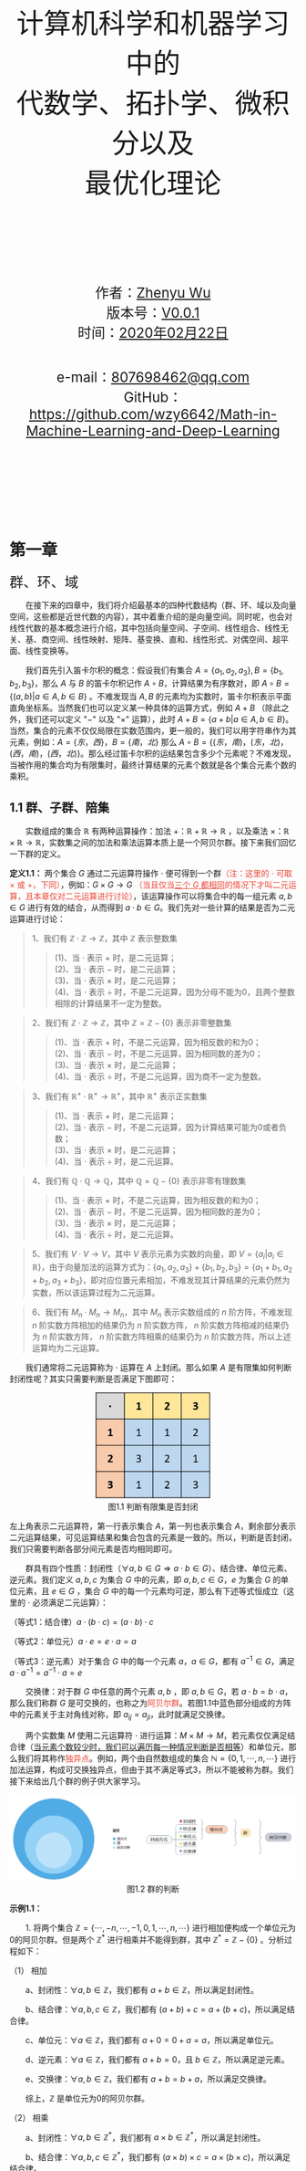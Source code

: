 <br><br><br><br><br><br><br>
<center>
<font face="黑体" size=10>
计算机科学和机器学习中的
<br>
代数学、拓扑学、微积分以及
</br>
最优化理论
</font>
</center>

<br><br><br><br><br>

<center>
<big><big><big><br>作者：<u>Zhenyu Wu</u></big></big></big>
<big><big><big><br>版本号：<u>V0.0.1</u></big></big></big>
<big><big><big><br>时间：<u>2020年02月22日</u></big></big></big>

<big><big><big><br>e-mail：<u>807698462@qq.com</u></big></big></big>
<big><big><big><br>GitHub：<u>https://github.com/wzy6642/Math-in-Machine-Learning-and-Deep-Learning</u></big></big></big>
</center>
<br><br><br><br><br><br><br>

# 第一章
<big><big><big>
群、环、域
</big></big></big>


&emsp;&emsp;在接下来的四章中，我们将介绍最基本的四种代数结构（群、环、域以及向量空间，这些都是近世代数的内容），其中着重介绍的是向量空间。同时呢，也会对线性代数的基本概念进行介绍，其中包括向量空间、子空间、线性组合、线性无关、基、商空间、线性映射、矩阵、基变换、直和、线性形式、对偶空间、超平面、线性变换等。

&emsp;&emsp;我们首先引入笛卡尔积的概念：假设我们有集合 $A=\{a_1,a_2,a_3\}, B=\{b_1,b_2,b_3\}$，那么 $A$ 与 $B$ 的笛卡尔积记作 $A \circ B$，计算结果为有序数对，即 $A \circ B=\{(a,b)|a \in A,b \in B\}$ 。不难发现当 $A,B$ 的元素均为实数时，笛卡尔积表示平面直角坐标系。当然我们也可以定义某一种具体的运算方式，例如 $A+B$ （除此之外，我们还可以定义 "$-$" 以及 "$\times$" 运算），此时 $A+B=\{a+b|a \in A,b \in B\}$。当然，集合的元素不仅仅局限在实数范围内，更一般的，我们可以用字符串作为其元素，例如：$A=\{东，西\}，B=\{南，北\}$ 那么 $A \circ B = \{(东，南)，(东，北)，(西，南)，(西，北)\}$。那么经过笛卡尔积的运结果包含多少个元素呢？不难发现，当被作用的集合均为有限集时，最终计算结果的元素个数就是各个集合元素个数的乘积。

## 1.1 群、子群、陪集
&emsp;&emsp;实数组成的集合 $\mathbb{R}$ 有两种运算操作：加法 $+$：$\mathbb{R} + \mathbb{R} \rightarrow \mathbb{R}$ ，以及乘法 $\times$：$\mathbb{R} \times \mathbb{R} \rightarrow \mathbb{R}$，实数集之间的加法和乘法运算本质上是一个阿贝尔群。接下来我们回忆一下群的定义。

**定义1.1：** 两个集合 $G$ 通过二元运算符操作 $\cdot$ 便可得到一个群<font color=#ea4335>（注：这里的 $\cdot$ 可取 $\times$ 或 $+$，下同）</font>，例如：$G \times G \rightarrow G$ <font color=#ea4335>（当且仅当<u>三个 $G$ 都相同</u>的情况下才叫二元运算，且本章仅对二元运算进行讨论）</font>，该运算操作可以将集合中的每一组元素 $a,b\in G$ 进行有效的结合，从而得到 $a\cdot b\in G$。我们先对一些计算的结果是否为二元运算进行讨论：
> 1、我们有 $\mathbb{Z} \cdot \mathbb{Z} \rightarrow \mathbb{Z}$，其中 $\mathbb{Z}$ 表示整数集
>> (1)、当 $\cdot$ 表示 $+$ 时，是二元运算；<br>
>> (2)、当 $\cdot$ 表示 $-$ 时，是二元运算；<br>
>> (3)、当 $\cdot$ 表示 $\times$ 时，是二元运算；<br>
>> (4)、当 $\cdot$ 表示 $\div$ 时，不是二元运算，因为分母不能为0，且两个整数相除的计算结果不一定为整数。

> 2、我们有 $\mathbb{Z} \cdot \mathbb{Z} \rightarrow \mathbb{Z}$，其中 $\mathbb{Z}=\mathbb{Z}-\{0\}$ 表示非零整数集
>> (1)、当 $\cdot$ 表示 $+$ 时，不是二元运算，因为相反数的和为0；<br>
>> (2)、当 $\cdot$ 表示 $-$ 时，不是二元运算，因为相同数的差为0；<br>
>> (3)、当 $\cdot$ 表示 $\times$ 时，是二元运算；<br>
>> (4)、当 $\cdot$ 表示 $\div$ 时，不是二元运算，因为商不一定为整数。

> 3、我们有 $\mathbb{R}^+ \cdot \mathbb{R}^+ \rightarrow \mathbb{R}^+$，其中 $\mathbb{R}^+$ 表示正实数集
>> (1)、当 $\cdot$ 表示 $+$ 时，是二元运算；<br>
>> (2)、当 $\cdot$ 表示 $-$ 时，不是二元运算，因为计算结果可能为0或者负数；<br>
>> (3)、当 $\cdot$ 表示 $\times$ 时，是二元运算；<br>
>> (4)、当 $\cdot$ 表示 $\div$ 时，是二元运算。

> 4、我们有 $\mathbb{Q} \cdot \mathbb{Q} \rightarrow \mathbb{Q}$，其中 $\mathbb{Q}=\mathbb{Q}-\{0\}$ 表示非零有理数集
>> (1)、当 $\cdot$ 表示 $+$ 时，不是二元运算，因为相反数的和为0；<br>
>> (2)、当 $\cdot$ 表示 $-$ 时，不是二元运算，因为相同数的差为0；<br>
>> (3)、当 $\cdot$ 表示 $\times$ 时，是二元运算；<br>
>> (4)、当 $\cdot$ 表示 $\div$ 时，是二元运算。

> 5、我们有 $V \cdot V \rightarrow V$，其中 $V$ 表示元素为实数的向量，即 $V=\{a_i|a_i \in \mathbb{R}\}$，由于向量加法的运算方式为：$\{a_1,a_2,a_3\}+\{b_1,b_2,b_3\}=\{a_1+b_1,a_2+b_2,a_3+b_3\}$，即对应位置元素相加，不难发现其计算结果的元素仍然为实数，所以该运算过程为二元运算。

> 6、我们有 $M_n \cdot M_n \rightarrow M_n$，其中 $M_n$ 表示实数组成的 $n$ 阶方阵，不难发现 $n$ 阶实数方阵相加的结果仍为 $n$ 阶实数方阵， $n$ 阶实数方阵相减的结果仍为 $n$ 阶实数方阵， $n$ 阶实数方阵相乘的结果仍为 $n$ 阶实数方阵，所以上述运算均为二元运算。

&emsp;&emsp;我们通常将二元运算称为 $\cdot$ 运算在 $A$ 上封闭。那么如果 $A$ 是有限集如何判断封闭性呢？其实只需要判断是否满足下图即可：

<div align=center><img src="figure/有限封闭.jpg" width="40%"/></div>
<center>
图1.1 判断有限集是否封闭
</center>

左上角表示二元运算符，第一行表示集合 $A$，第一列也表示集合 $A$，剩余部分表示二元运算结果，可见运算结果和集合包含的元素是一致的。所以，判断是否封闭，我们只需要判断各部分间元素是否均相同即可。

&emsp;&emsp;群具有四个性质：封闭性（$\forall a,b \in G \Rightarrow a \cdot b \in G$）、结合律、单位元素、逆元素。我们定义 $a,b,c$ 为集合 $G$ 中的元素，即 $a,b,c\in G$，$e$ 为集合 $G$ 的单位元素，且 $e\in G$ ，集合 $G$ 中的每一个元素均可逆，那么有下述等式恒成立（这里的 $\cdot$ 必须满足二元运算）：

（等式1：结合律）$a \cdot(b \cdot c)=(a \cdot b) \cdot c$

（等式2：单位元）$a \cdot e=e \cdot a=a$

（等式3：逆元素）对于集合 $G$ 中的每一个元素 $a$，$a \in G$，都有 $a^{-1} \in G$，满足 $a \cdot a^{-1}=a^{-1} \cdot a=e$

&emsp;&emsp;交换律：对于群 $G$ 中任意的两个元素 $a,b$ ，即 $a,b \in G$，若 $a \cdot b=b \cdot a$，那么我们称群 $G$ 是可交换的，也称之为<font color=#ea4335>阿贝尔群</font>。若图1.1中蓝色部分组成的方阵中的元素关于主对角线对称，即 $a_{ij}=a_{ji}$，此时就满足交换律。

&emsp;&emsp;两个实数集 $M$ 使用二元运算符 $\cdot$ 进行运算：$M \times M \rightarrow M$，若元素仅仅满足结合律（<u>当元素个数较少时，我们可以遍历每一种情况判断是否相等</u>）和单位元，那么我们将其称作<font color=#ea4335>独异点</font>。例如，两个由自然数组成的集合 $\mathbb{N}=\{0,1,\cdots,n,\cdots \}$ 进行加法运算，构成可交换独异点，但由于其不满足等式3，所以不能被称为群。我们接下来给出几个群的例子供大家学习。

<div align=center><img src="figure/群的判断.jpg" width="100%"/></div>
<center>
图1.2 群的判断
</center>

**示例1.1：**

&emsp;&emsp;1. 将两个集合 $\mathbb{Z}=\{\cdots,-n,\cdots,-1,0,1,\cdots,n,\cdots\}$ 进行相加便构成一个单位元为0的阿贝尔群。但是两个 $\mathbb{Z}^*$ 进行相乘并不能得到群，其中 $\mathbb{Z}^*=\mathbb{Z}-\{0\}$ 。分析过程如下：

（1） 相加

&emsp;&emsp;a、封闭性：$\forall a,b \in \mathbb{Z}$，我们都有 $a+b \in \mathbb{Z}$，所以满足封闭性。

&emsp;&emsp;b、结合律：$\forall a,b,c \in \mathbb{Z}$，我们都有 $(a+b)+c=a+(b+c)$，所以满足结合律。

&emsp;&emsp;c、单位元：$\forall a \in \mathbb{Z}$，我们都有 $a+0=0+a=a$，所以满足单位元。

&emsp;&emsp;d、逆元素：$\forall a \in \mathbb{Z}$，我们都有 $a+b=0$，且 $b \in \mathbb{Z}$，所以满足逆元素。

&emsp;&emsp;e、交换律：$\forall a,b \in \mathbb{Z}$，我们都有 $a+b=b+a$，所以满足交换律。

&emsp;&emsp;综上，$\mathbb{Z}$ 是单位元为0的阿贝尔群。

（2） 相乘

&emsp;&emsp;a、封闭性：$\forall a,b \in \mathbb{Z}^*$，我们都有 $a \times b \in \mathbb{Z}^*$，所以满足封闭性。

&emsp;&emsp;b、结合律：$\forall a,b,c \in \mathbb{Z}^*$，我们都有 $(a \times b) \times c=a \times (b \times c)$，所以满足结合律。

&emsp;&emsp;c、单位元：$\forall a \in \mathbb{Z}^*$，我们都有 $a \times 1=1 \times a=a$，所以满足单位元。

&emsp;&emsp;d、逆元素：$\forall a \in \mathbb{Z}^*$，我们不一定有 $b \times a=1,b \in \mathbb{Z}^*$，所以不满足逆元素。

&emsp;&emsp;综上，$\mathbb{Z}^*$ 不是群，仅为独异点。需要注意的是 $\mathbb{Z},\mathbb{Z}^*$ 的元素个数均为无限的。

&emsp;&emsp;2. 通过将两个有理数组成的集合 $\mathbb{Q}$（集合中的元素均可写为 $p/q$ 的形式，其中 $p,q\in \mathbb{Z}$ 且 $q\neq0$）进行相加，可以得到一个单位元为0的阿贝尔群。将两个集合 $\mathbb{Q}^*$ 进行相乘也可得到一个单位元为1的阿贝尔群，其中 $\mathbb{Q}^*=\mathbb{Q}-\{0\}$。分析过程如下：

（1） 相加

&emsp;&emsp;a、封闭性：$\forall a,b \in \mathbb{Q}$，我们都有 $a+b \in \mathbb{Q}$，所以满足封闭性。

&emsp;&emsp;b、结合律：$\forall a,b,c \in \mathbb{Q}$，我们都有 $(a+b)+c=a+(b+c)$，所以满足结合律。

&emsp;&emsp;c、单位元：$\forall a \in \mathbb{Q}$，我们都有 $a+0=0+a=a$，所以满足单位元。

&emsp;&emsp;d、逆元素：$\forall a \in \mathbb{Q}$，我们都有 $a+b=0,b \in \mathbb{Q}$，所以满足逆元素。

&emsp;&emsp;e、交换律：$a,b \in \mathbb{Q}$，我们都有 $a+b=b+a$，所以满足交换律。

&emsp;&emsp;综上，$\mathbb{Q}$ 是单位元为0的阿贝尔群。

（2） 相乘

&emsp;&emsp;a、封闭性：$\forall a,b \in \mathbb{Q}^*$，我们都有 $a \times b \in \mathbb{Q}^*$，所以满足封闭性。

&emsp;&emsp;b、结合律：$\forall a,b,c \in \mathbb{Q}^*$，我们都有 $(a \times b) \times c=a \times (b \times c)$，所以满足结合律。

&emsp;&emsp;c、单位元：$\forall a \in \mathbb{Q}^*$，我们都有 $a \times 1=1 \times a=a$，所以满足单位元。

&emsp;&emsp;d、逆元素：$\forall a \in \mathbb{Q}^*$，我们都有 $a \times b=1,b \in \mathbb{Q}^*$，所以满足逆元素。

&emsp;&emsp;e、交换律：$a,b \in \mathbb{Q}^*$，我们都有 $a \times b=b \times a$，所以满足交换律。

&emsp;&emsp;综上，$\mathbb{Q}^*$ 是单位元为1的阿贝尔群。需要注意的是 $\mathbb{Q},\mathbb{Q}^*$ 的元素个数均为无限的。

&emsp;&emsp;我们发现上述的群都满足交换律，那么有没有不满足交换律的群呢？我们在这里给出一个例子加以说明。 $M^+$ 为由无穷个 $n \times n$ 的可逆方阵（行列式不为0，且元素均为实数）构成的集合，那么 $M^+ \times M^+$ 是不是群呢？分析过程如下：

&emsp;&emsp;a、封闭性：我们取 $\forall A,B \in M^+$，都有 $A \times B \in M^+$，所以满足封闭性。

&emsp;&emsp;b、结合律：$\forall A,B,C \in M^+$，都有 $(A \times B) \times C=A \times (B \times C)$，所以满足结合律（矩阵乘法满足结合律）。

&emsp;&emsp;c、单位元：$\forall A \in M^+$，都有 $A \times I_n = I_n \times A=A$，所以满足单位元，其中 $I_n$ 为 $n$ 阶单位阵。

&emsp;&emsp;d、逆元素：$\forall A \in M^+$，都有 $A \times B=I_n$，其中 $B=A^{-1}$，所以满足逆元素。

&emsp;&emsp;e、交换律：$\forall A,B \in M^+$，一般而言 $A \times B \neq B \times A$，所以不满足交换律。

&emsp;&emsp;综上，$M^+$ 是一个单位元为 $I_n$ 的群。

&emsp;&emsp;3. 给定一个非空集合 $S$，若有作用方式 $f$ 可以使两个相同集合 $S$ 之间满足双射关系（也可称为 $S$ 的排列），即 $f:S\rightarrow S$，此时，通过函数与函数之间的运算便可构成一个群（例如，将函数 $f$ 和函数 $g$ 通过复合运算得到计算结果 $f \circ g$，其中 $f$ 和 $g$ 均可使集合 $S$ 到其自身之间满足一一映射），当集合 $S$ 中的元素个数超过两个时，所构成的群并不是一个阿贝尔群。集合 $S=\{1,\cdots,n\}$ 所构成的置换群通常被记作 $S_n$，也被称为 $n$ 个元素构成的对称群。举例如下：

设 $S=\{1, 2, 3\}$，我们定义 $f$ 的映射关系为：
$$
f:S \rightarrow S,f=\{(1,2),(2,3),(3,1)\} \\
f^{-1}:S \rightarrow S,f^{-1}=\{(1,3),(2,1),(3,2)\}
$$
同时定义 $g$ 的映射关系为：
$$
g:S\rightarrow S,g=\{(1,3),(2,1),(3,2)\} \\
g^{-1}:S\rightarrow S,g^{-1}=\{(1,2),(2,3),(3,1)\}
$$
$h$ 的映射关系为：
$$
h:S\rightarrow S,h=\{(1,2),(2,1),(3,3)\} \\
h^{-1}:S\rightarrow S,h^{-1}=\{(1,2),(2,1),(3,3)\}
$$

则，我们有 $f \circ g$ 的计算结果：
$$
f \circ g:S\rightarrow S,f \circ g=\{(1,1),(2,2),(3,3)\}
$$
可知，$f \circ g$ 的复合结果依然为满射，且其逆过程为：
$$
(f \circ g)^{-1}:S\rightarrow S,(f \circ g)^{-1}=\{(1,1),(2,2),(3,3)\}
$$
接下来我们利用群的相关定义进行验证，其中我们将 $f \circ g \circ h$ 记作 $\varphi$，那么其逆过程记为 $\varphi^{-1}$：

&emsp;&emsp;封闭性：$\forall \ a \in S$，都有 $\varphi(a) \in S$，所以满足封闭性；

&emsp;&emsp;结合律：$\forall \ a \in S$，都有 $(f \circ g) \circ h=f \circ (g \circ h)$，所以满足结合律；

&emsp;&emsp;单位元：不难发现 $f \circ g$ 构成了恒同映射，即 $\forall a \in S,f \circ g(a)=a$，所以 $\forall a \in S,f \circ g \circ h(a)=h \circ f \circ g(a)=h(a)$；

&emsp;&emsp;逆映射：对于每一个$a \in S$，均有 $f \circ g \circ h \circ (f \circ g \circ h(a))^{-1}=(f \circ g \circ h)^{-1} \circ f \circ g \circ h(a)=f \circ g(a)$

&emsp;&emsp;故而 $f \circ g \circ h(a)$ 的复合结果为群，且为对称群。这部分知识来自于[知乎专栏](https://zhuanlan.zhihu.com/p/85203425)。

&emsp;&emsp;4. 对于任意的正整数 $p \in \mathbb{N}$，定义在 $\mathbb{Z}$ 上的同余关系记作 $m \equiv n \ (mod\ p)$，具体定义如下：

$$
m \equiv n \ (mod\ p) \ \Leftrightarrow \ \exists  \ k \in \mathbb{Z}, \ m-n=kp
$$
其中，$\equiv$ 表示同余符号，即 $m \ mod \ p \equiv n \ mod \ p$ ，读者很容易证明这是一个恒等关系，此外，将同余号两边同时进行相加或相乘，相等关系不变，即若 $m_1 \equiv n_1 \ (mod\ p)$ 且 $m_2 \equiv n_2 \ (mod\ p)$ ，则 $m_1+m_2 \equiv n_1+n_2 \ (mod\ p)$ ， $m_1m_2 \equiv n_1n_2 \ (mod\ p)$ 。我们在这里给出一个算例：
$$
5 \equiv 3 \ (mod \ 2)\\
11 \equiv 7 \ (mod \ 2)\\ \Rightarrow
加运算：16 \equiv 10 \ (mod \ 2)\\\Rightarrow
乘运算：55 \equiv 21 \ (mod \ 2)
$$
我们将一组等价类对 $p$ 取余的相加和相乘操作用如下记号进行表示：
$$
[m]+[n]=[m+n]\\
[m] \cdot [n]=[mn]
$$
读者很容易证明将一组对 $p$ 取余的同余类进行相加可以得到单位元为 $[0]$ 的阿贝尔群，我们将这个群记作 $\mathbb{Z}/p\mathbb{Z}$ 。分析过程如下：

根据上面的定义，我们可以用 $[n]$ 表示对 $p$ 取余为 $n$ 的同余类，那么该集合可以表示为 $[n]=\{a\ | \ a=kp+n,k \in \mathbb{Z}\}$。

&emsp;&emsp;封闭性：$\forall \ [a],[b] \in \mathbb{Z}$，都有 $[a+b] \in \mathbb{Z}$，所以满足封闭性；

&emsp;&emsp;结合律：$\forall \ [a],[b],[c] \in \mathbb{Z}$，都有 $[a+b]+[c]=[a]+[b+c]$，所以满足结合律；

&emsp;&emsp;单位元：$\forall \ [a] \in \mathbb{Z}$，都有 $[a]+[0]=[0]+[a]=[a]$，所以满足单位元；

&emsp;&emsp;逆元素：$\forall \ [a] \in \mathbb{Z}$，都有 $[a]+[-a]=[-a]+[a]=[0]$，且 $[-a] \in \mathbb{Z}$，所以满足逆元素；

&emsp;&emsp;交换律：$\forall \ [a],[b] \in \mathbb{Z}$，都有 $[a]+[b]=[b]+[a]$，所以满足交换律。

&emsp;&emsp;综上，$\mathbb{Z}/p\mathbb{Z}=\{[0],[1],[2],\cdots,[p-1]\}$ 是一个单位元为 $[0]$ 的阿贝尔群。这里我们需要注意的是 $[-a]=[p-a]$。

&emsp;&emsp;5. 将一组元素为实数或复数的 $n \times n$ 的可逆矩阵进行相乘可以得到一个单位元为单位矩阵 $I_n$ 的群，这个群被称为一般线性群，对于矩阵元素为实数的记作 $GL(n,\mathbb{R})$，对于矩阵元素为复数的记作 $GL(n,\mathbb{C})$ 。假设我们有 $n$ 阶可逆矩阵 $A,B,C$ ，则有如下计算过程（和2相结合分析）：
$$
结合律：(A \times B) \times C = A \times (B \times C)\\
单位元：A \times I = I \times A = A\\
逆元素：A \times A^{-1} = A^{-1} \times A = I
$$
注：$\because$ 矩阵可逆的充要条件之一是它的行列式不等于0，$\therefore$ 两个可逆矩阵相乘得到矩阵仍然是可逆矩阵。

&emsp;&emsp;6. 将一组元素为实数或复数的 $n \times n$ 的可逆矩阵 $A$ 进行相乘，其中矩阵的行列式为1，即 $det(A)=1$ ，可以得到一个单位元为单位矩阵 $I_n$ 的群，这个群被称为特殊线性群，对于元素为实数的记作 $SL(n,\mathbb{R})$， 对于元素为复数的记作 $SL(n,\mathbb{C})$ 。证明方式如5。

&emsp;&emsp;7. 将一组元素为实数的 $n \times n$ 的矩阵 $Q$ 进行相乘，可以得到一个单位元为单位矩阵 $I_n$ 的群，其中矩阵 $Q$ 满足 $QQ^T=Q^TQ=I_n$ 。我们有 $Q^{-1}=Q^T$ ，这个群被称为正交群，记作 $O(n)$。我们接下来将给出正交阵的定义：

&emsp;&emsp;令 $n$ 阶矩阵 $M$ 包含如下元素 $M=(v_1 \ v_2 \ \cdots \ v_n)$，其中 $v_i$ 是第 $i$ 个列向量，且元素个数为 $n$。现在，我们来考虑 $M \times M$ 的计算过程。
$$
M^T \times M=
\left(
 \begin{matrix}
   v_1\\
   v_2\\
   \vdots\\
   v_n
 \end{matrix}
\right) \ \times \
\left(
 \begin{matrix}
   v_1 & v_2 & \ldots & v_n
 \end{matrix}
\right)=
\left(
 \begin{matrix}
   v_1 \cdot v_1 & v_1 \cdot v_2 & \ldots & v_1 \cdot v_n\\
   v_2 \cdot v_1 & v_2 \cdot v_2 & \ldots & v_2 \cdot v_n\\
   v_3 \cdot v_1 & v_3 \cdot v_2 & \ldots & v_3 \cdot v_n\\
   \vdots & \vdots & \ddots & \vdots\\
   v_n \cdot v_1 & v_n \cdot v_2 & \ldots & v_n \cdot v_n
 \end{matrix}
\right)
$$

&emsp;&emsp;矩阵 $M$ 中的向量 $v_i$ 之间满足两两正交，即
$$
若i=j, \ \ v_i \cdot v_j=1\\
若i \neq j, \ \ v_i \cdot v_j=0
$$

&emsp;&emsp;我们分析一下这里的等式，向量之间的点积也称为向量之间的内积 $v_i \cdot v_j=|v_i| \times |v_j| \times cos<v_i,v_j>$，所以内积能够描述两向量之间的位置关系，当其垂直时，内积为0；当其平行时，内积为向量长度的乘积。所以，正交意味着不同向量之间为垂直关系，且每个向量的模长均为1。鉴于此，我们便有如下等式：
$$
M^T \times M =
\left(
 \begin{matrix}
   1 & 0 & 0 & \ldots & 0\\
   0 & 1 & 0 & \ldots & 0\\
   0 & 0 & 1 & \ldots & 0\\
   \vdots & \vdots & \vdots & \ddots & \vdots\\
   0 & 0 & 0 & \ldots & 1
 \end{matrix}
\right)=I
$$

&emsp;&emsp;8. 将一组元素为实数的 $n \times n$ 的矩阵 $Q$ 进行相乘，可以得到一个单位元为单位矩阵 $I_n$ 的群，其中矩阵 $Q$ 满足 $QQ^T=Q^TQ=I_n \ 且 \ det(Q)=1$ 。就像示例7中一样，我们有 $Q^{-1}=Q^T$  ，这个群被称为特殊正交群或旋转群，记作 $SO(n)$。

&emsp;&emsp;在示例5~8中，除了 $SO(2)$ 为阿贝尔群以外，当 $n \geq 2$ 时均为非阿贝尔群。我们通常将集合相加后得到的阿贝尔群用 $G$ 进行表示，此时元素 $a \in G$ 的逆元 $a^{-1}$ 可以表示为 $-a$ 。群的单位元（幺元）是独一无二的，我们可以得到一些更一般的结论。

**命题1.1：** 若有二元运算符 $\cdot$ : 使得 $M \times M \rightarrow M$ 的计算结果是一个群，且 $e' \in M$ 是左单位元，$e'' \in M$ 是右单位元，也即：
$$
G2l:\ \ 对于任意的\  a \in M \ \ 都有 \ \ e' \cdot a = a \\
G2r:\ \ 对于任意的\  a \in M \ \ 都有 \ \ a \cdot e'' = a
$$
那么我们有 $e'=e''$ 。

证明过程如下：若我们令等式 $G2l$ 中 $a=e''$，那么我们有：
$$
e' \cdot e'' = e''
$$
若我们令等式 $G2r$ 中 $a=e'$，我们有：
$$
e' \cdot e'' = e'
$$
那么，我们得到如下等式：
$$
e' = e' \cdot e'' = e''
$$
综上，我们便得到了 $e'=e''$ （存在且唯一）。

&emsp;&emsp;**命题1.1**说明了独异点的幺元是唯一的，而所有的群都是独异点，所以群的幺元都是唯一的。此外，群中的每一个元素都有其对应的逆元，接下来我们给出一个命题：

**命题1.2：** 在独异点 $M$ 中有幺元 $e$ ，若某元素 $a \in M$ 有左逆元 $a' \in M$ 和右逆元 $a'' \in M$，也即：
$$
G3l:\ \ a' \cdot a = e\\
G3r:\ \ a \cdot a'' = e
$$
则有 $a'=a''$。

证明过程如下：结合公式 $G3l$ 以及 $e$ 为群的幺元，我们可以得到
$$
(a' \cdot a) \cdot a'' = e \cdot a'' = a''
$$
同样的，结合公式 $G3r$ 以及 $e$ 为群的幺元，我们可以得到
$$
a' \cdot (a \cdot a'') = a' \cdot e = a'
$$
由于 $M$ 是独异点，所以二元运算符 $\cdot$ 符合结合律，故而有
$$
a' = a' \cdot (a \cdot a'') = (a' \cdot a) \cdot a'' = a''
$$
得证 $a'=a''$ （存在且唯一）。

**注意：** 群的单位元（等式2）以及群的逆元素（等式3）的证明可以被弱化为仅要求 $G2r$ （右单位元存在）和 $G3r$ （对于群中每一个元素均存在右逆元）存在（或者是 $G2l$ 和 $G3l$ 存在）。通过证明 $G2l$ 和 $G3l$ 成立来证明等式2（公理2）以及等式3（公理3）成立是一个行之有效的方法。

**定义1.2：** 若群 $G$ 由有限的 $n$ 个元素组成，我们称群 $G$ 为 $n$ 阶群。若群 $G$ 的元素个数是无穷的，我们称群 $G$ 为无穷阶群。若群为有限群，那么其阶数我们使用符号 $|G|$ 进行表示。除此之外，我们还可对群中某个元素的阶进行分析。在一个群 $G$ 中，使得满足 $a \cdot a \cdot \ \cdots\  \cdot a=e$ （共计 $n$ 个元素 $a$ 做二元运算）的最小正整数 $n$ 叫做 $a$ 的阶，若这样的 $n$ 不存在，称 $a$ 是无穷阶，或者叫 $a$ 的阶是无穷。

&emsp;&emsp;例如 $G=\mathbb{Z}$，我们有二元运算 $+$，使得 $G + G \rightarrow G$，不难发现 $G$ 是幺元为0的阿贝尔群。那么，当 $a=e$ 时满足 $e=e$，所以 $e$ 的阶为1，对于其它 $a \neq e$ 的元素呢，显然不论多少个 $a$ 进行相加都得不到 $e$，所以我们说这些元素阶都是无穷的。

&emsp;&emsp;例如 $G=\mathbb{Q}-\{0\}$，我们有二元运算 $\times$，使得 $G \times G \rightarrow G$，不难发现 $G$ 是幺元为1的阿贝尔群。那么，当 $a=e$ 时满足 $e=e$，所以 $e$ 的阶为1，对于其它 $a \neq e$ 的元素呢，显然-1的偶次幂为1，所以其阶为2，除了1、-1之外，不论多少个 $a$ 进行相乘都得不到 $e$，所以我们说这些元素阶都是无穷的。

&emsp;&emsp;我们目前接触到的群都为无穷阶群，那么有没有有限群呢？我们在这里给出一个例子：集合 $G=\{1,\frac{-1+ \sqrt{3} \imath}{2},\frac{-1- \sqrt{3} \imath}{2}\}$，我们对其做二元运算 $G \times G \rightarrow G$，可以得到单位元为1的阿贝尔群，验证过程如下：

&emsp;&emsp;a、封闭性：1与任何数相乘都为其自身，所以我们只需要验证两个不为1的元素的乘积结果是否是 $G$ 的元素，$\frac{-1+ \sqrt{3} \imath}{2} \times \frac{-1- \sqrt{3} \imath}{2}=1 \in G$，$\frac{-1+ \sqrt{3} \imath}{2} \times \frac{-1+ \sqrt{3} \imath}{2}=\frac{-1- \sqrt{3} \imath}{2} \in G$，$\frac{-1- \sqrt{3} \imath}{2} \times \frac{-1- \sqrt{3} \imath}{2}=\frac{-1+ \sqrt{3} \imath}{2} \in G$，所以满足封闭性；

&emsp;&emsp;b、结合律：由于此处的乘法为普通代数乘法，所以满足结合律；

&emsp;&emsp;c、单位元：$\forall a,b \in G,都有a \times 1=1 \times a=a$，所以满足单位元；

&emsp;&emsp;d、逆元素：$\frac{-1+ \sqrt{3} \imath}{2} \times  \frac{-1- \sqrt{3} \imath}{2}=1$，所以其互逆，而1的逆元就是1，所以满足逆元素；

&emsp;&emsp;e、交换律：普通代数乘法显然满足交换律。

&emsp;&emsp;综上所述，$G$ 为单位元为1的阿贝尔群，且群的阶为3，即 $|G|=3$。我们再来分析一下各元素的阶，不难发现1的阶是1，$\frac{-1+ \sqrt{3} \imath}{2}$ 的阶是3，$\frac{-1- \sqrt{3} \imath}{2}$ 的阶也为3。我们在这里给出群 $G$ 的乘法表：

|            $\times$             |                1                | $\frac{-1+ \sqrt{3} \imath}{2}$ | $\frac{-1- \sqrt{3} \imath}{2}$ |
|:-------------------------------:|:-------------------------------:|:-------------------------------:|:-------------------------------:|
|                1                |                1                | $\frac{-1+ \sqrt{3} \imath}{2}$ | $\frac{-1- \sqrt{3} \imath}{2}$ |
| $\frac{-1+ \sqrt{3} \imath}{2}$ | $\frac{-1+ \sqrt{3} \imath}{2}$ | $\frac{-1- \sqrt{3} \imath}{2}$ |                1                |
| $\frac{-1- \sqrt{3} \imath}{2}$ | $\frac{-1- \sqrt{3} \imath}{2}$ |                1                | $\frac{-1+ \sqrt{3} \imath}{2}$ |
不难发现其乘积结果部分组成矩阵的元素关于主对角线对称，矩阵所对应行列式的值为0，所以不可逆。我们接下来给出几个有限群的例子加以学习：这部分知识来自于[百度文库](https://wenku.baidu.com/view/56ef1e1d4b35eefdc8d33373.html)。

<div align=center><img src="figure/有限群.jpg" width="100%"/></div>

对于给定的群 $G$ ，对于任意的两个子集 $R,S \subseteq G$，我们令
$$
RS=\{r \cdot s\ |\ r \in R,\ s \in S\}
$$
特殊的，对于任意的 $g \in G$，如果 $R=\{g\}$，我们记作
$$
gS=\{g \cdot s\ |\ s \in S\}
$$
同样的，如果 $S=\{g\}$，我们记作
$$
Rg=\{r \cdot g\ |\ r \in R\}
$$
&emsp;&emsp;从现在开始，我们将乘法运算符进行省略，将 $g_1 \cdot g_2$ 写作 $g_1g_2$。

**定义1.3：** $G$ 为一个群，对于任意的 $g \in G$，我们令 $L_g$ 表示用 $g$ 左平移，具体计算方式为对于任意的 $a \in G$ 有 $L_g(a)=ga$。同样的，我们令 $R_g$ 表示用 $g$ 右平移，计算方式为对于任意的 $a \in G$ 有 $R_g(a)=ag$。

&emsp;&emsp;我们会经常用到下面这些简单的结论。

**命题1.3：** 给定群 $G$，其左平移 $L_g$ 和右平移 $R_g$ 得到的结果均满足双射。我们在这里仅给出左平移 $L_g$ 的证明过程，右平移 $R_g$ 的证明方式类似，证明方式如下：

&emsp;&emsp;若 $L_g(a)=L_g(b)$，那么有 $ga=gb$，我们在等式两边同乘 $g^{-1}$，便可得到 $a=b$，所以 $L_g$ 满足单射。对于任意的 $b \in G$，我们有 $L_g(g^{-1}b)=gg^{-1}b=b$，所以 $L_g$ 满足满射。因此，$L_g$ 满足双射。

&emsp;&emsp;我们在这里给出单射、满射以及双射的图解表示：
<div align=center><img src="figure/单射、满射、双射.jpg" width="80%"/></div>
<center>
图1.3 单射、满射、双射的示意图
</center>

&emsp;&emsp;特殊的，若映射过程的定义域和值域一样，我们将这个过程称之为变换，即有作用方式 $\varphi$，使得 $A \rightarrow A$。为了方便起见，我们在这里将映射后的结果记为 $\bar{A}$。

&emsp;&emsp;若我们定义 $A$ 上的二元运算为 $\cdot$，$\bar{A}$ 上的二元运算为 $\bar{\cdot}$ （此处的 $A$ 和 $\bar{A} 不一定相同$），对于 $A$ 中的元素 $a$ 经过作用方法 $\varphi$ 后得到 $\bar{a}$。那么，若我们定义 $A$ 上有两个元素进行二元运算 $a \cdot b$，经过函数映射后其计算结果为 $\varphi(a \cdot b)= \overline{a \cdot b}$，而对于每一个元素又都有 $\varphi(a)=\bar{a} \in \bar{A}$，$\varphi(b)=\bar{b} \in \bar{A}$，如果满足 $a \cdot b \rightarrow \bar{a} \bar{\cdot} \bar{b}$ （或者写成 $\overline{a \cdot b}=\bar{a} \bar{\cdot} \bar{b}$），称 $\varphi$ 是 $A$ 到 $\bar{A}$ 的同态映射。我们在这里给出一些例子方便大家理解：

<div align=center><img src="figure/同态.jpeg" width="60%"/></div>
<center>
图1.4 同态映射的判断方式
</center>
其中“象”指函数对变量的映射结果。

&emsp;&emsp;1、我们令 $A=\mathbb{R}$，$\bar{A}=\mathbb{R}^+$，其中 $A$ 上的二元运算为 $+$，$\bar{A}$ 上的二元运算为 $\times$，作用方式 $\varphi$ 为 $x \rightarrow e^x$，即求某一个变量的指数函数值。那么，$\forall x,y \in A,\overline{x+y}=e^{x+y}=e^{x}e^{y}=\bar{x}\bar{y}=\bar{x} \times \bar{y}$，故而为同态映射。这里的作用方式为双射。

&emsp;&emsp;2、我们有 $A=\mathbb{Z}$，$A$ 上的二元运算为 $+$，$\bar{A}=\{1,-1\}$，$\bar{A}$ 上的二元运算为 $\times$，作用方式 $\varphi_1: \forall a \in A, a \rightarrow 1$。不难发现，$\forall a,b \in A$ 有 $a \cdot b = a+b \in A$，所以 $\overline{a+b}=\varphi_1(a+b)=1$。而对于 $\bar{a} \bar{\cdot} \bar{b}=\varphi_1(a) \times \varphi_1(b)=1 \times 1=1$，综上，$\overline{a+b}=\bar{a} \bar{\cdot} \bar{b}$，所以为同态映射。这里的作用方式为非满射，非单射。

&emsp;&emsp;3、在2中若把映射方式改为 $\varphi_2: \forall a \in A, a \rightarrow -1$，此时不难发现 $\overline{a+b}=\varphi_2(a+b)=-1$，$\bar{a} \bar{\cdot} \bar{b}=\varphi_2(a) \times \varphi_2(b)=(-1) \times (-1)=1$，故而不为同态映射。

&emsp;&emsp;4、在2中若把映射方式改为 $\varphi_3: \forall a为奇数 \in A, a \rightarrow -1，\forall a为偶数 \in A, a \rightarrow 1$。此时为同态映射。这里的作用方式为满射。

&emsp;&emsp;需要注意的是 $A$ 与 $\bar{A}$ 有同态映射且作用方式为满射我们才称 $A$ 与 $\bar{A}$ <font color=#ea4335>同态</font>，例如例4。当映射方式为双射时，此时我们称之为<font color=#ea4335>同构</font>，例如例1，我们将其记为 $A \cong \bar{A}$。我们先给出同态的一些性质：

&emsp;&emsp;假定对于代数运算 $\cdot$ 与 $\bar{\cdot}$ 来说，$A$ 与 $\bar{A}$ 同态，那么（1）若 $\cdot$ 满足结合律，则 $\bar{\cdot}$ 也满足结合律；（2）若 $\cdot$ 满足交换律，则 $\bar{\cdot}$ 也满足交换律。

&emsp;&emsp;我们再对同构进行分析，我们先给出一个例子：有 $A=\{1,2,3\}$，$\bar{A}=\{4,5,6\}$，$A$ 上的二元运算方式 $\cdot$ 如表1，$\bar{A}$ 上的二元运算方式 $\bar{\cdot}$ 如表2，$\varphi$ 是 $A \rightarrow \bar{A}$ 的映射，映射关系如表3：

<div align=center><img src="figure/同构.jpg" width="90%" /></div>

不难发现 $\varphi$ 是一个映射，且 $A$ 中的元素均有象且唯一。由于 $\varphi(a \cdot b)=\varphi(3)=6$，且 $\varphi(a) \bar{\cdot} \varphi(b)=6$，故而满足同态映射。$\varphi$ 满足双射。综合分析可知，$A \cong \bar{A}$，即满足同构。

&emsp;&emsp;那么，如果我们将 $\bar{\cdot}$ 的计算方式修改为 $\forall x,y \in \bar{A},x \bar{\cdot} y=5$，此时 $A$ 与 $\bar{A}$ 还满足同构吗？答案是肯定的，虽然此时的 $\varphi$ 不能满足同态映射，但是我们能找到 $\varphi'$ 使其满足同态映射，比如 $1 \rightarrow 4, 2 \rightarrow 6, 3 \rightarrow 5$，那么 $\varphi'$ 就可使 $A \cong \bar{A}$，所以还是满足同构的。综上，我们只要能找到一个（**存在**）映射方式（<u>这个映射方式不一定是给定的</u>），使得 $A \cong \bar{A}$，我们便说它们之间是同构的。这个存在的映射方式（同构映射）需要满足以下4点：

（1） $\varphi'$ 是 $A$ 到 $\bar{A}$ 的映射；

（2） $\varphi'$ 是同态映射；

（3） $\varphi'$ 是满射；

（4） $\varphi'$ 是单射。

&emsp;&emsp;特殊的，若 $\bar{A}=A$ 且 $A \cong \bar{A}$，那么我们将映射 $\varphi$ 称之为 $A$ 的自同构。举例如下：

<div align=center><img src="figure/自同构.jpg" width="90%" /></div>

**定义1.4：** 给定一个群 $G$ ，$G$ 的子集 $H$ 是其子群的充要条件是：

（1） $G$ 的幺元 $e$ 也是 $H$ 的元素（$e \in H$）;

（2） 对于所有的 $h_1,h_2 \in H$，都有 $h_1h_2 \in H$;

（3） 对于所有的 $h \in H$，都有 $h^{-1} \in H$。

&emsp;&emsp;定义的证明：我们先证明充分性 $\Leftarrow$，封闭性——由于 $\forall \  h_1,h_2 \in H,h_1h_2 \in H$，所以满足封闭性。结合律——乘法满足结合律。单位元——根据 $\forall \ h_1 \in H,h_1^{-1} \in H$，且 $\forall \ h_1,h_2 \in H,h_1h_2 \in H$，所以 $h_1h_1^{-1} \in H$，我们将 $h_1h_1^{-1}$ 记作 $e$，那么 $e \in H$。逆元素——由于 $\forall \ h,h^{-1} \in H,h^{-1}h=e$，所以逆元存在；我们再证明必要性 $\Rightarrow$，若 $H$ 为 $G$ 的子群，那么 $H$ 必须满足封闭性，所以能推出（2）。我们将群 $H$ 中的单位元记为 $e'$ （因为此处我们还不能确定子群的单位元是否等于群的单位元），$\forall \ a \in H,e'a=a$，同时由于 $H$ 是 $G$ 的子集，所以 $e',a \in G$，我们又知在 $G$ 中 $ea=a$，所以 $e'=e$，<u>即 $G$ 中的单位元就是 $H$ 中的单位元</u>。由于 $H$ 是一个群，那么 $\forall \ h \in H,hh^{-1}=e\ 且  \ h^{-1} \in H$，由于 $H$ 是 $G$ 的子集，所以 $h,h^{-1} \in G$，而在 $G$ 中显然有 $hh'=e$，所以 $h^{-1}=h'$，<u>即任意元素在群中的逆元素和子群中的逆元素相等</u>。

&emsp;&emsp;命题1.4的证明过程我们留作练习。

**命题1.4：** 给定一个群 $G$，其子集 $H \subseteq G$ 是群 $G$ 的子群 $\Leftrightarrow$ $H$ 非空且对于任意的 $h_1,h_2 \in H$，都有 $h_1h_2^{-1} \in H$。

&emsp;&emsp;命题的证明：我们先证明必要性 $\Rightarrow$，$\forall \ h_1,h_2 \in H$，由定义1.4的（3）知 $h_2^{-1} \in H$，再结合定义1.4的（2）知 $h_1h_2^{-1} \in H$；我们再证明充分性 $\Leftarrow$，$\forall \ h_1 \in H$，都有 $h_1h_1^{-1}=e \in H$，那么此时 $h_1h_1^{-1},h_1 \in H$，所以 $h_1h_1^{-1}h_1^{-1}=eh_1^{-1}=h_1^{-1} \in H$。由上一步知 $\forall \ h_1,h_2 \in H$，有 $h_1,h_2^{-1} \in H$，所以有 $h_1(h_2^{-1})^{-1}=h_1h_2 \in H$。

&emsp;&emsp;若群 $G$ 是有限群，那么可以使用下述判断方法。

**命题1.5：** 给定有限群 $G$，其子集 $H \subseteq G$ 是群 $G$ 的子群 $\Leftrightarrow$ （1） $e \in H$; （2） 两个 $H$ 做乘积运算后得到的结果是封闭的。

证明：我们先证明必要性 $\Rightarrow$，由于 $H$ 是 $G$ 的子群，所以其肯定满足封闭性且具有单位元 $e$；我们再证明充分性 $\Leftarrow$，封闭性——命题1.5的（2）就是封闭性的定义。结合律——乘积运算满足结合律。单位元——命题1.5的（1）就是单位元。逆元素—— $\forall \ a \in H$，根据封闭性可知 $a,a^1,a^2,\cdots,a^n \in H$，因为 $H$ 的元素个数有限，所以 $\exists \ i,j \in \mathbb{N} \ (j>i) \ ,使得 \ a^i=a^j$，这里是为什么呢？若某个元素的 $n$ 次幂之间都不相等，那必然造成集合元素个数是无穷的，这与元素个数有限相悖，所以要使集合的元素个数有限，那元素的 $n$ 次幂的计算结果之间一定存在"周期性"。不难发现 $a^j=a^ia^{j-i}$，由于 $a^i=a^j$，那么 $a^{j-i}=1$，也即 $aa^{j-i-1}=1$。若 $j-i>1$，那么 $a^{-1}=a^{j-i-1} \in H$。若 $j-i=1$，那么 $a=1$，故而 $a^{-1}=a \in H$，因此 $\forall \ a \in H,都有  \ a^{-1} \in H,且 \ aa^{-1}=e \in H$。得证逆元素存在。综上所述，命题1.5成立。这部分知识来自于[百度文库](https://wenku.baidu.com/view/3e3b660a79563c1ec5da7184.html?sxts=1583120406111)。

**示例1.2：**

&emsp;&emsp;1. 对于任意的整数 $n \in \mathbb{Z}$，集合 $n\mathbb{Z}=\{nk\ |\ k \in \mathbb{Z}\}$ 是群 $\mathbb{Z}$ 的子群。

&emsp;&emsp;2. 对于 $n \times n$ 的可逆矩阵而言，若其满足 $GL^{+}(n,\mathbb{R})=\{A \in GL(n,\mathbb{R})\ |\ det(A)>0\}$，此时 $GL^{+}(n,\mathbb{R})$ 是群 $GL(n,\mathbb{R})$ 的子群。

&emsp;&emsp;3. 群 $SL(n,\mathbb{R})$ 是群 $GL(n,\mathbb{R})$ 的子群。

&emsp;&emsp;4. 群 $O(n)$ 是群 $GL(n,\mathbb{R})$ 的子群。

&emsp;&emsp;5. 群 $SO(n)$ 是群 $O(n)$ 的子群，同时也是群 $SL(n,\mathbb{R})$ 的子群。

&emsp;&emsp;6. 不难发现，每一个 $2 \times 2$ 的旋转矩阵 $R \in SO(2)$ 都可以被写作
$$
R=
\left(
 \begin{matrix}
   \cos \theta & -\sin \theta\\
   \sin \theta & \cos \theta
 \end{matrix}
\right),\ \ \ 其中\ 0 \leq \theta < 2\pi
$$
&emsp;&emsp;  我们在这里给出二阶矩阵的逆矩阵的计算方法
$$
\left(
 \begin{matrix}
   a & b\\
   c & d
 \end{matrix}
\right)^{-1}=\frac{1}{ad-bc}
\left(
 \begin{matrix}
   d & -b\\
   -c & a
 \end{matrix}
\right)
$$

&emsp;&emsp;  在下例中，$SO(2)$ 可以被看作是 $SO(3)$ 的子群
$$
R=
\left(
 \begin{matrix}
   \cos \theta & -\sin \theta\\
   \sin \theta & \cos \theta
 \end{matrix}
\right),\ \
Q=
\left(
 \begin{matrix}
   \cos \theta & -\sin \theta & 0\\
   \sin \theta & \cos \theta & 0\\
   0 & 0 & 1
 \end{matrix}
\right)
$$
&emsp;&emsp; 我们在这里给出旋转矩阵的定义，首先观察下图：
<div align=center><img src="figure/旋转矩阵.jpg" width = 400 height = 400 /></div>
<center>
图1.4 绕原点二维旋转
</center>

&emsp;&emsp;首先我们需要明确的是，二维旋转是围绕坐标原点旋转，如图1.4所示。图中点 $V$ 绕原点逆时针转过 $\theta$ 角到达 $V'$ 点处。假设点 $V$ 的坐标为 $(x,y)$，那么 $V'$ 点的坐标为 $(x',y')$，其中点 $V$ 到原点的距离为 $r$，且射线 $OV$ 与 $x$ 轴的夹角为 $\phi$。那么我们能得到如下等式：
$$
x = r \cos \phi, \ \ \ \ y = r \sin \phi\\
x' = r \cos (\theta + \phi), \ \ \ \ y' = r \sin (\theta + \phi)
$$
我们对 $x'$ 和 $y'$ 的等式进行展开可得：
$$
x' = r \cos \theta \cos \phi - r \sin \theta \sin \phi\\
y' = r \sin \theta \cos \phi + r \cos \theta \sin \phi
$$
我们将 $x$ 和 $y$ 的表达式代入上式可得：
$$
x' = x \cos \theta - y \sin \theta, \ \ \ \ y' = x \sin \theta + y \cos \theta
$$
我们将上述结果用矩阵进行表示可得：
$$
\left[
 \begin{matrix}
   x'\\
   y'
 \end{matrix}
\right]=
\left[
 \begin{matrix}
   \cos \theta & -\sin \theta\\
   \sin \theta & \cos \theta
 \end{matrix}
\right]
\left[
 \begin{matrix}
   x\\
   y
 \end{matrix}
\right]
$$
不难发现此处的系数矩阵便是我们的二阶旋转矩阵。那么我们尝试考虑一下三维空间内绕 $x$ 轴旋转的情况是什么样子的呢，我们先给出一个直观的感受。
<div align=center><img src="figure/三维旋转矩阵.jpg" width = 400 height = 400 /></div>
<center>
图1.5 绕x轴三维旋转
</center>

如图1.5所示，我们对 $OY$ 和 $OZ$ 绕 $x$ 轴旋转 $\theta$ 角度，分别到达 $OY'$ 以及 $OZ'$ 的位置，那么 $Y'$ 的坐标为 $(0,r \cos \theta,r \sin \theta)$，$Z'$ 的坐标为 $(0,-r \sin \theta,r \cos \theta)$，为了简单起见，我们取 $r=1$，那么 $Y$ 的坐标为 $(0,1,0)$，$Z$ 的坐标为 $(0,0,1)$，而 $X$ 的坐标始终不变。所以我们有如下等式：
$$
x' = x\\
y' = y \cos \theta - z \sin \theta \\
z' = y \sin \theta + z \cos \theta
$$
其中，$y',z'$ 的计算方式参见二维情况，我们将上述等式组利用矩阵进行表示如下：
$$
\left[
 \begin{matrix}
   x'\\
   y'\\
   z'
 \end{matrix}
\right]=
\left[
 \begin{matrix}
   1 & 0 & 0\\
   0 & \cos \theta & -\sin \theta\\
   0 & \sin \theta & \cos \theta
 \end{matrix}
\right]
\left[
 \begin{matrix}
   x\\
   y\\
   z
 \end{matrix}
\right]
$$
不难发现此形式和三阶旋转矩阵相同，只是示例6中的三阶旋转矩阵是绕 $z$ 轴旋转得到的。那么，旋转矩阵有什么性质呢？我们以二阶为例进行分析。我们将二阶旋转矩阵记为 $R$ ，不难发现其行列式计算结果为1，且矩阵的转置等于矩阵的逆，也即 $R$ 为正交阵。

&emsp;&emsp;7. 形如下式这种 $2 \times 2$ 的上三角矩阵
$$
\left(
 \begin{matrix}
   a & b\\
   0 & c
 \end{matrix}
\right)\ \ a,b,c \in \mathbb{R}\ \ \ \ a,c \neq 0
$$
&emsp;&emsp; 是群 $GL(2,\mathbb{R})$ 的子群。

&emsp;&emsp;8. 集合 $V$ 由4个矩阵组成，这些矩阵的具体形式如下
$$
\left(
 \begin{matrix}
   \pm 1 & 0\\
   0 & \pm 1
 \end{matrix}
\right)
$$
集合 $V$ 是群 $GL(2,\mathbb{R})$ 的子群，被称为<span id="克莱因四元群">克莱因四元群。</span>

**定义1.5：** 若 $H$ 为 $G$ 的一个子群，并且对于任意的 $g \in G$，形如 $gH$ 的计算方式称为 $H$ 在 $G$ 中的左陪集，形如 $Hg$ 的计算方式称为 $H$ 在 $G$ 中的右陪集。$H$ 的左陪集（右陪集亦同）中包含一种等价关系 $\sim$（$a \sim b \Leftrightarrow ab^{-1} \in H$，$a \sim b \Leftrightarrow b^{-1}a \in H$） ，定义如下：对于所有的 $g_1,g_2 \in G$ 有
$$
g_1 \sim g_2 \Leftrightarrow g_1H=g_2H, \ \ 同理\\
g_1 \sim g_2 \Leftrightarrow Hg_1=Hg_2
$$

证明：右陪集——我们将 $H$ 表示为 $H=\{h_1,h_2,h_3,\cdots\}$，那么 $Hg_2=\{h_1g_2,h_2g_2,h_3g_2,\cdots\}$。若 $g_1 \sim g_2$，则 $g_1g_2^{-1} \in H$，即 $\exists \ h \in H,g_1g_2^{-1}=h \Rightarrow g_1=hg_2 \in Hg_2$。$\forall \ hg_2 \in Hg_2,h \in H$，$hg_2g_2^{-1}=he=h \in H$，即 $hg_2 \sim g_2$。左陪集—— $H=\{h_1,h_2,h_3,\cdots\}$，那么 $g_2H=\{g_2h_1,g_2h_2,g_2h_3,\cdots\}$。若 $g_1 \sim g_2$，则 $g_2^{-1}g_1 \in H$，即 $\exists \ h \in H,g_2^{-1}g_1=h \Rightarrow g_1=g_2h \in g_2H$。$\forall \ g_2h \in g_2H, h \in H$，$g_2^{-1}g_2h=eh=h \in H$，即 $g_2h \sim g_2$。

显然，$\sim$ 是一种等价关系。我们这里先说明<font color=#ea4335>关系</font>的定义：对于 $R：A \times A \rightarrow D$，其中 $D=\{对，错\}$，$R$ 为Relation的首字母，若 $R(a,b)=对$，那么我们说 $(a,b)$ 满足关系 $R$，记为 $aRb$。例如：$A=\{1,2\}$，$R$ 表示 $>$，那么 $>(1,2)=\{错\}，>(2,1)=\{对\}$，所以 $(2,1)$ 满足关系 $>$，记为 $2>1$。那么什么是<font color=#ea4335>等价关系</font>呢？等价关系首先应该满足关系，除此之外还要满足：（1）反身性：$\forall a \in A,a \sim a$;（2）对称性：$\forall a,b \in A$，若 $a \sim b$，则 $b \sim a$;（3）传递性：$\forall a,b,c \in A$，若 $a \sim b,b \sim c$，则 $a \sim c$。例如：相等、三角形相似、三角形全等都是等价关系。我们给出一个例子加以说明：

&emsp;&emsp;例：我们有 $A=\mathbb{Z}$，关系定义如下：当 $a=b \ (mod\ n)$ 时，$R(a,b) \rightarrow 对$，否则，$R(a,b) \rightarrow 错$，其中 $n$ 为正整数。我们来验证 $R$ 满足等价关系：

（1）：$R(a,a) \Rightarrow a\  mod \ n=a\  mod \ n$ 恒成立，所以满足反身性；

（2）：$aRb \Rightarrow a \ mod \ n=b \ mod \ n \Rightarrow b \ mod \ n=a \ mod \ n$
$\Rightarrow bRa$，所以满足对称性；

（3）：$aRb,bRc \Rightarrow a\ mod \ n=b \ mod \ n,\ b \ mod \ n=$
$c \ mod \ n \Rightarrow a \ mod \ n=c\ mod \ n$，所以满足传递性。

我们在这里将满足同余关系的所有元素可以归为一类，将其称为剩余类，例如余数为0的记作 $[0]$，余数为1的记作 $[1]$，依此类推，那么我们可以将整个集合 $A$ 划分为 $n$ 个互不相交的类，我们将该过程称为集合的分类。

&emsp;&emsp;有了这些知识以后呢，我们便可对陪集中的等价关系进行证明。自反性—— $H$ 是 $G$ 的子群，所以 $G$ 的单位元等于 $H$ 的单位元，元素在 $G$ 中的逆元等于其在 $H$ 中的逆元。故而有 $\forall \ a \in H,aa^{-1} \in H$；对称性——$ab^{-1} \in H \rightarrow (ab^{-1})^{-1} \in H \rightarrow ba^{-1}=(ab^{-1})^{-1} \in H$，这里可以根据 $ab^{-1}ba^{-1}=e$ 得出；传递性——$ab^{-1} \in H,bc^{-1} \in H \rightarrow ab^{-1}bc^{-1}=ac^{-1} \in H$。

&emsp;&emsp;现在，我们引入如下结论：

**命题1.6：** 给定一个群 $G$ 以及 $G$ 的任意一个子群 $H$，我们都有 $\forall \ g_1,g_2 \in G,\ g_1H=g_2H \Leftrightarrow g_2^{-1}g_1H=H \Leftrightarrow g_2^{-1}g_1 \in H$，证明过程如下：

&emsp;&emsp;若我们利用双射 $L_{g_2^{-1}}$ 同时对 $g_1H$ 和 $g_2H$ 进行作用，我们能分别得到 $L_{g_2^{-1}}(g_1H)=g_2^{-1}g_1H$，$L_{g_2^{-1}}(g_2H)=g_2^{-1}g_2H=H$，所以 $g_1H=g_2H \Leftrightarrow g_2^{-1}g_1H=H$，若 $g_2^{-1}g_1H=H$，由于 $1 \in H$，所以我们根据封闭性能得到 $g_2^{-1}g_1 \in H$。相反的，如果 $g_2^{-1}g_1 \in H$，由于 $H$ 是一个群，所以其左平移 $L_{g_2^{-1}g_1}$ 是 $H$ 的双射，所以 $g_2^{-1}g_1H=H$。综上，$g_2^{-1}g_1H=H \Leftrightarrow g_2^{-1}g_1 \in H$。

&emsp;&emsp;因此元素 $g \in G$ 的等价类是陪集 $gH$（或陪集 $Hg$）。子群不同的左（右）陪集就是将整个群划分为若干互不相交的集合。由于 $L_g$ 是 $H$ 到 $gH$ 的双射，所以 $H$ 的所有陪集 $gH$ 具有相同的基数（元素的个数）且与 $H$ 的元素个数相等。映射 $L_{g^{-1}} \circ R_g$ 是左陪集 $gH$ 与右陪集 $Hg$ 之间的映射，由于 $\forall \ h \in H,L_{g^{-1}}(R_g(gh))=L_{g^{-1}}(ghg)=g^{-1}ghg=hg$，所以映射为双射，故而它们有相同的基数。综上，左（右）陪集元素个数与 $H$ 的元素个数相等。我们从特定的群 $G$ 中取特定的陪集 $gH$，可以得到如下结论：

**命题1.7：** （拉格朗日定理）对于任意的有限群 $G$ 以及其任意子群 $H$，$H$ 的阶数可以除尽 $G$ 的阶数。

**定义1.6：** 给定一个有限群 $G$ 以及 $G$ 的一个子群 $H$，如果 $n=|G|,\ h=|H|$，那么比值 $\frac{n}{h}$ 可以记为 $(G:H)$，并将其称为 $H$ 在 $G$ 中的指数。

&emsp;&emsp;指数 $(G:H)$ 是 $G$ 的子群 $H$ 中左陪集（或右陪集）的个数，命题1.7可以被表述为 $|G|=(G:H)|H|$。$H$ 中所有左陪集组成的集合（一般来说，这个集合不是一个群）可以记作 $G/H$，一个陪集便是 $G/H$ 中的一个元素。我们这里给出一个有限群的例子加以说明：

&emsp;&emsp;我们令 $G$ 表示6阶群，$H$ 为 $G$ 的子群且 $H$ 的阶数为2
<div align=center><img src="figure/陪集.jpg" width="70%" /></div>

&emsp;&emsp;我们先分析 $H$ 的左陪集，$\forall \ g \in G$，有
<div align=center><img src="figure/左陪集.jpg" width="100%" /></div>

不难发现 $e \sim a$，$b \sim f$，$c \sim d$。所以 $H$ 的左陪集有3个，分别为 $(e,a)$，$(b,f)$，$(c,d)$。我们可以发现左陪集的并是 $G$，而交集为空集。每个左陪集均和 $H$ 的元素个数相同，且左陪集个数等于群 $G$ 的阶除以 $H$ 的阶。$G/H=((e,a),(b,f),(c,d))$。

&emsp;&emsp;我们再分析 $H$ 的右陪集，$\forall \ g \in G$，有
<div align=center><img src="figure/右陪集.jpg" width="100%" /></div>

不难发现 $e \sim a$，$b \sim d$，$c \sim f$。所以 $H$ 的右陪集有3个，分别为 $(e,a)$，$(b,d)$，$(c,f)$。我们可以发现右陪集的并是 $G$，而交集为空集。每个右陪集均和 $H$ 的元素个数相同，且右陪集个数等于群 $G$ 的阶除以 $H$ 的阶。$G/H=((e,a),(b,d),(c,f))$。

&emsp;&emsp;需要注意的是虽然左陪集的元素个数等于右陪集的元素个数，但是左陪集和右陪集不一定相同哦。

**示例1.3：**

&emsp;&emsp;1. $n$ 是任意的一个正整数，$\mathbb{Z}$ （此处的二元运算为 $+$，即 $\mathbb{Z}+\mathbb{Z} \rightarrow \mathbb{Z}$）的子群 $n\mathbb{Z}$。0的陪集是集合 $\{0\}$，并且任何非零整数 $m \in \mathbb{Z}$ 的陪集是：
$$
m+n\mathbb{Z}=\{m+nk|k \in \mathbb{Z}\}
$$
&emsp;&emsp;通过用 $n$ 除 $m$，对于 $0 \leq r \leq n-1$ 存在 $r$ 满足 $m=nq+r$。同时我们会发现 $r$ 是陪集 $m+n\mathbb{Z}$ 的最小正元素。这意味着 $n\mathbb{Z}$ 的陪集与以 $n$ 为模的余数组成的集合 $\{0,1,\cdots,n-1\}$ 之间满足双射关系，或者说 $\mathbb{Z}$ 的子群 $n\mathbb{Z}$ 的陪集与 $\mathbb{Z}/n\mathbb{Z}$ 之间满足双射关系。

&emsp;&emsp;2. $SL(n,\mathbb{R})$ 是 $GL(n,\mathbb{R})$ 的子群，$SL(n,\mathbb{R})$ 的陪集是矩阵组成的集合：
$$
A \ SL(n,\mathbb{R})=\{AB \ | \ B \in SL(n,\mathbb{R})\}, \ A \in GL(n,\mathbb{R})
$$
&emsp;&emsp;由于 $A$ 可逆，所以其行列式不为零 $det(A) \neq 0$，并且当 $det(A)>0$ 时我们可以将矩阵 $A$ 写作 $A=(det(A))^{1/n}((det(A))^{-1/n}A)$，当 $det(A)<0$ 时我们可以将矩阵 $A$ 写作 $A=(-det(A))^{1/n}((-det(A))^{-1/n}A)$。但是，当 $det(A)>0$ 时 $(det(A))^{-1/n}A \in SL(n,\mathbb{R})$；当 $det(A)<0$ 时，$-(-det(A))^{-1/n}A \in SL(n,\mathbb{R})$，所以陪集 $A \ SL(n,\mathbb{R})$ 包含矩阵：
$$
若  \ det(A)>0，(det(A))^{1/n}I_n\\
若  \ det(A)<0，-(-det(A))^{1/n}I_n
$$
据此可推出 $SL(n,\mathbb{R})$ 所有陪集组成的集合（每一个陪集是其中的一个元素）与 $\mathbb{R}$ 之间具有双射关系。我们在这里对这个结论加以解释：给定的矩阵 $A$ 那么其对应的陪集必然包括元素 $(det(A))^{1/n}I_n, \ det(A)>0$ 或 $-(-det(A))^{1/n}I_n, \ det(A)<0$，若此时取 $B \in GL(n,\mathbb{R})$，满足 $det(A)=det(B)$，根据陪集间的交集为空集可知 $B$ 和 $A$ 对应的陪集为同一个陪集。所以呢，只有 $A,B \in GL(n,\mathbb{R}), \ det(A) \neq det(B)$ 时，其对应的才为不同的陪集，即行列式不同的矩阵对应的等价类不同。而 $det(A),det(B) \in \mathbb{R}$，所以不同的陪集对应不同的实数，且能取遍整个实数空间，满足一一映射。

&emsp;&emsp;3. $SO(n)$ 是 $GL^{+}(n,\mathbb{R})$ 的子群，$SO(n)$ 的陪集是矩阵组成的集合：
$$
A \ SO(n)=\{AQ \ | \ Q \in SO(n)\}，A \in GL^{+}(n,\mathbb{R})
$$
我们若将矩阵用极坐标进行表示，可以发现 $SO(n)$ 的陪集和 $n$ 阶对称正定矩阵之间满足双射关系，且这些对称矩阵的特征根均为正。

&emsp;&emsp;我们先来讨论对称矩阵的一种特殊形式：正定矩阵。<u>正定矩阵是一个对称矩阵，且所有的特征值均为正。</u>当矩阵的特征值均为非负值时，我们说该矩阵是半正定矩阵。判断一个矩阵是否为正定矩阵的方法之一是计算其所有的特征值，并检验所有特征值是否均为正。但是对于大型矩阵，计算其所有的特征值并不是一件容易的事情，所以我们需要找其他方法判断一个矩阵是否为正定矩阵。我们给出正定矩阵的另外一种定义：正定矩阵是一个对称矩阵，且其主元均为正。通常情况下，主元的计算要比计算特征值简单一些，因为主元的计算过程只需要对矩阵进行初等变换，然后对其主对角线元素进行分析。我们在这里给出一个例子加以说明：
$$
\left(
 \begin{matrix}
   1 & 2\\
   2 & 1
 \end{matrix}
\right) \Rightarrow
\left(
 \begin{matrix}
   1 & 2\\
   0 & -3
 \end{matrix}
\right)
$$

&emsp;&emsp;我们将矩阵的第一行乘-2加到了第二行，从而将矩阵变为阶梯状。故而，矩阵的主元为1和-3，由于 $-3 < 0$，所以该矩阵不为正定阵。我们还有一种方式判断矩阵是否为正定阵，我们可以取矩阵的左上角 $k \times k$ 个元素组成子方阵（顺序主子式），并计算其行列式的值，若对于所有的 $1 \leq k \leq n$，均有顺序主子式的行列式大于零，那么该矩阵为正定阵。我们在这里给出一个例子加以说明：
$$
\left(
 \begin{matrix}
   2 & -1 & 0\\
   -1 & 2 & -1\\
   0 & -1 & 2
 \end{matrix}
\right) \Rightarrow
2>0, \ \
\left|
 \begin{matrix}
   2 & -1\\
   -1 & 2
 \end{matrix}
\right|=3>0, \ \
\left|
 \begin{matrix}
   2 & -1 & 0\\
   -1 & 2 & -1\\
   0 & -1 & 2
 \end{matrix}
\right|=4>0
$$

&emsp;&emsp;因为 $2>0,3>0,4>0$，所以该矩阵为正定阵。若 $x$ 为矩阵 $A$ 的一个特征向量，且 $x \neq 0, \ Ax=\lambda x$，此时有 $x^TAx=\lambda x^T x$。若 $\lambda >0$，那么要使 $x^Tx>0$，我们必须有 $x^TAx>0$。所以，矩阵 $A$ 要想为正定阵，那么需要满足 $\forall x \neq 0, \ x^TAx>0$。我们根据此性质可以很容易证明一些结论，例如若 $A,B$ 均为正定阵，那么 $A+B$ 也为正定阵，证明过程如下
$$
\forall \ x \neq 0, \ x^T(A+B)x=x^TAx+x^TBx>0
$$

&emsp;&emsp;除了上述的判别方法之外，我们这里给出最后一种正定阵的判别方法：若矩阵 $A$ 为正定阵 $\Leftrightarrow \ A=R^TR$，其中 $R$ 为可逆阵，$x^TAx=x^TR^TRx=(Rx)^T(Rx)=\parallel Rx \parallel^2$。如果 $R$ 的列向量之间是线性无关的（即当且仅当 $k_1=k_2=\cdots=k_n=0$ 时， $k_1a_1+k_2a_2+\cdots+k_na_n=0$，我们说 $a_1,a_2,\cdots,a_n$ 之间线性无关），那么若 $x \neq 0$ 就有 $Rx \neq 0$，故而 $x^TAx>0$。

&emsp;&emsp;有了上述知识后，我们给出本例的证明。我们取 $C \in GL^+(n,\mathbb{R})$，那么其对应的陪集为 $C \ SO(n)=\{C \ Q|Q \in SO(n)\}$。若矩阵 $A,B$ 均在此陪集内，则存在 $Q_1,Q_2 \in SO(n)$ 使得 $A=CQ_1, \ B=CQ_2$。那么根据群的封闭性必然存在 $Q_3=Q_2^{-1}Q_1 \in SO(n)$，使得 $Q_1=Q_2Q_3$，故而有 $A=BQ_3$。那么 $AA^T=BQ_3(BQ_3)^T=BQ_3Q_3^TB^T$。由于 $Q_3 \in SO(n)$，所以 $Q_3$ 满足正交，即 $Q_3Q_3^T=I_n$，因为矩阵乘法满足结合律，所以 $AA^T=B(Q_3Q_3^T)B^T=BI_nB^T=BB^T$。根据两个矩阵乘积的行列式的值等于矩阵行列式的乘积，即 $det(CQ_1)=det(C)det(Q_1)$。在本例中，$C \in GL^+(n,\mathbb{R})$，所以 $det(C)>0$，而 $Q \in SO(n)$，所以 $det(Q)=1$，故而 $det(A)>0, \ det(B)>0$，根据此能知道 $A,B$ 均可逆，所以 $AA^T,BB^T$ 的计算结果为正定阵。因为正定阵的算数平方根具有唯一性，所以陪集 $C \ SO(n)$ 有唯一正定表示 $\sqrt{AA^T}$。

&emsp;&emsp;我们接下来对上述证明过程中用到的一些结论加以说明。首先我们讨论为什么对于任意的两个 $n \times n$ 矩阵 $A,B$ （注意，此处的矩阵不能为仅由一个元素组成的标量），有 $det(AB)=det(A)det(B)$。我们先来讨论 $det(A)=0$ 的情况，此时矩阵 $A$ 不可逆，那么 $AB$ 的计算结果也不可逆（若 $A$ 不可逆，那么其秩小于其阶数，即通过初等行变换 $A$ 中可以出现全零行，此时该矩阵与任意矩阵进行相乘均会出现全零行，所以其乘积的结果亦不可逆，需要注意的是一个矩阵经过初等行变换后得到的结果和原始的矩阵是等价的），即 $det(AB)=0$，故而 $det(AB)=det(A)det(B)$。我们再来讨论 $det(A) \neq 0$ 的情况，此时矩阵 $A$ 可逆，那么 $A$ 经过初等行变换可以变为单位阵 $I_n$，故而矩阵 $A$ 可以写作 $A=E_1E_2 \cdots E_k$，其中 $E_k$ 为初等矩阵（初等矩阵是指由单位矩阵经过一次初等变换得到的矩阵，行互换会使行列式变号，某行扩大 $k$ 倍会使行列式变 $k$ 倍，某行乘 $k$ 倍加到另外一行，行列式不变），即 $A$ 可以表示为有限个初等矩阵的乘积，那么 $AB=E_1E_2 \cdots E_kB$。鉴于对任意初等矩阵 $E$，我们都有 $det(EB)=det(E)det(B)$，那么有如下计算过程：
$$
det(A)=det(AI_n)=det(E_1E_2 \cdots E_kI_n)\\
=det(E_1)det(E_2 \cdots E_kI_n)\\
\vdots\\
=det(E_1)det(E_2)\cdots det(E_k)1
$$

***

$$
det(AB)=det(E_1E_2 \cdots E_kB)\\
=det(E_1)det(E_2\cdots E_kB)\\
\vdots\\
=det(E_1)det(E_2)\cdots det(E_k)det(B)
$$

***

$$
det(AB)=det(A)det(B)
$$

&emsp;&emsp;综上所述，我们便得到两个矩阵乘积的行列式的值等于矩阵行列式的乘积。

&emsp;&emsp;4. 群 $SO(2)$ 是群 $SO(3)$ 的稳定子群，$SO(2)$ 的陪集是由矩阵组成的集合：
$$
Q \ SO(2)=\{QR \ | \ R \in SO(2)\}，Q \in SO(3)
$$
群 $SO(3)$ 的作用我们可以表述为将球体 $R^3$ 表面 $S^2$ 上的一点 $x \in S^2$ 进行旋转，旋转过程满足 $\forall  \ Q \in SO(3), \ x \rightarrow Qx$，其中 $S^2=\{(x,y,z) \in R^3 \ | \ x^2+y^2+z^2=1\}$。我们用 $N=(0,0,1)$ 表示球体 $S^2$ 的北极点，不难发现，当 $N$ 固定时，$SO(2)$ 恰好是 $SO(3)$ 的稳定子群。这导致陪集 $Q \ SO(2)$ 的所有的旋转 $Q \ R$ 都将点 $N$ 映射到点 $Q \ N \in S^2$ ，并且可以发现 $SO(2)$ 的陪集与 $S^2$ 上的点满足双射关系。此映射关系满足满射与 $SO(3)$ 对 $S^2$ 的作用满足传递性有关。$\forall \ x \in S^2$，均有旋转矩阵 $Q \in SO(3)$，使得 $QN=x$。这部分内容涉及李群和李代数的相关知识。具体内容见书《Lie Groups, Physis, and Geometry》。可参考的连接有[1](https://math.stackexchange.com/questions/1177583/quotient-spaces-so3-so2-and-so3-o2)、[2](https://math.stackexchange.com/questions/1219453/how-can-we-prove-that-so2-is-a-subgroup-of-so3)、[3](https://math.stackexchange.com/questions/3575637/cosets-of-so2-in-so3)。

&emsp;&emsp;我们对这里矩阵相乘的过程进行说明：由于 $SO(2)$ 的元素为2阶矩阵，$SO(3)$ 的元素为3阶矩阵，所以其不能直接相乘。此时，我们需要对 $SO(2)$ 中的矩阵扩维至3阶，扩维方法遵循如下约定：$\forall \ R=\left(
 \begin{matrix}
   a & b\\
   c & d
 \end{matrix}
\right) \in SO(2)$ 可以将其变换为：
$$
R=
\left(
 \begin{matrix}
   a & b & 0\\
   c & d & 0\\
   0 & 0 & 1
 \end{matrix}
\right)
$$

&emsp;&emsp;不难发现此时的 $SO(2)$ 是 $SO(3)$ 的子群，并且与扩维前的 $SO(2)$ 是同构的。

&emsp;&emsp;通过下式我们可以定义左陪集（或者右陪集）之间的乘积运算：
$$
(g_1H)(g_2H)=(g_1g_2)H
$$
但是这个运算性质并不是普遍存在的，除非子群 $H$ 拥有特殊的性质才成立。在示例1.3中，可以对例1进行陪集间的乘积运算，但是对例2，3中的陪集并不能做乘积运算。那么哪些陪集可以做乘积运算呢？若子群 $H$ 的核满足同态，那么其左陪集可以进行乘积运算，我们在这里给出同态的定义。

**定义1.7：** 给定两个任意的群 $G$ 和 $G'$，我们定义映射关系 $\varphi$，使得 $G \rightarrow G'$ 是同态 $\Leftrightarrow$ $\forall \ g_1,g_2 \in G, \ \varphi(g_1g_2)=\varphi(g_1)\varphi(g_2)$。当 $g_1=g_2=e \in G$ 时，我们可以发现 $\varphi(e)=e'$，当 $g_1=g,g_2=g^{-1}$ 时，我们可以发现 $\varphi(g^{-1})=(\varphi(g))^{-1}$。

**示例1.4：**

&emsp;&emsp;1. 映射 $\varphi:\mathbb{Z} \rightarrow \mathbb{Z}/n\mathbb{Z}$，其中 $\forall \ m \in \mathbb{Z}, \ \varphi(m)=m \ mod \ n$ 是一个同态。

&emsp;&emsp;2. 映射 $det:GL(n,\mathbb{R}) \rightarrow \mathbb{R}$ 是一个同态，因为 $\forall \ A,B \in GL(n,\mathbb{R}),det(AB)=det(A)det(B)$。同样的映射 $det:O(n) \rightarrow \mathbb{R}$ 也是一个同态。

&emsp;&emsp;如果 $\varphi:G \rightarrow G'$ 和 $\psi:G' \rightarrow G''$ 是群同态，那么 $\psi \circ \varphi:G \rightarrow G''$ 也是一个同态。如果 $\varphi:G \rightarrow G'$ 是群的同态，并且 $H \subseteq G,H' \subseteq G'$ 是两个子群，那么有 $\text{Im} \ H=\varphi(H)=\{\varphi(g) \ | \ g \in H\}$ 是 $G'$ 的子群，并且 $\varphi^{-1}(H')=\{g \in G \ | \ \varphi(g) \in H'\}$ 是 $G$ 的子群。特殊的，当 $H'=\{e'\}$ 时，计算结果为 $\varphi$ 的核，记作 $\text{Ker} \ \varphi$。

**定义1.8：** 若映射 $\varphi:G \rightarrow G'$ 是群的同态，且 $H \subseteq G$ 是 $G$ 的一个子群，那么 $G'$ 的子群可由下式计算 $\text{Im} \ H=\varphi(H)=\{\varphi(g) \ | \  g \in H\}$，其中 $\text{Im} \ H$ 称作 $H$ 在 $\varphi$ 之下的象，同时也是 $G'$ 的子群。$\text{Ker} \ \varphi=\{g \in G \ | \ \varphi(g)=e'\}$ 称作 $\varphi$ 的核。

**示例1.5：**

&emsp;&emsp;1. 同态 $\varphi:\mathbb{Z} \rightarrow \mathbb{Z}/n\mathbb{Z}$ 的核是 $n\mathbb{Z}$，因为对所有能被整除的项取余的计算结果均为0。

&emsp;&emsp;2. 同态 $det:GL(n,\mathbb{R}) \rightarrow \mathbb{R}$ 的核是 $SL(n,\mathbb{R})$ （其行列式为1），同样的，同态 $det:O(n) \rightarrow \mathbb{R}$ 的核是 $SO(n)$ （其行列式为1）。

&emsp;&emsp;我们将经常对满足单射的群的同态进行分析。

**命题1.8：** 如果映射 $\varphi:G \rightarrow G'$ 是群的同态，那么 $\varphi:G \rightarrow G'$ 是一个单射  $\Leftrightarrow$ $\text{Ker} \ \varphi=\{e\}$ （我们也可以写作 $\text{Ker} \ \varphi=(0)$）。

&emsp;&emsp;证明：假设 $\varphi$ 满足单射。若 $\varphi(e)=e'$， $\varphi(g)=e'$，则 $\varphi(g)=\varphi(e)$。因为 $\varphi$ 满足单射，所以 $g=e$，所以 $\text{Ker} \ \varphi=\{e\}$。相反的，假定 $\text{Ker} \ \varphi=\{e\}$，若 $\varphi(g_1)=\varphi(g_2)$，那么等式两端同乘 $(\varphi(g_1))^{-1}$，我们有 $e'=(\varphi(g_1))^{-1}\varphi(g_1)=(\varphi(g_1))^{-1}\varphi(g_2)$，由于 $\varphi$ 是一个同态，所以 $\varphi(g_1^{-1}g_1)=\varphi(e)=e'=\varphi(g_1^{-1})\varphi(g_1) \Rightarrow (\varphi(g_1))^{-1}=\varphi(g_1^{-1})$，所以
$$
e'=(\varphi(g_1))^{-1}\varphi(g_2)=\varphi(g_1^{-1})\varphi(g_2)=\varphi(g_1^{-1}g_2)
$$
上式表明 $g_1^{-1}g_2 \in \text{Ker} \ \varphi$，但由于 $\text{Ker} \ \varphi=\{e\}$ 所以我们有 $g_1^{-1}g_2=e$，故而 $g_2=g_1$，验证了 $\varphi$ 满足单射。

**定义1.9：** 若存在同态 $\psi:G' \rightarrow G$，我们说群的同态 $\varphi:G \rightarrow G'$ 是一个同构。也就是说
$$
\psi \circ \varphi=id_G \ \ 并且  \ \ \varphi \circ \psi=id_{G'}\ \ \ \ \ \ \ \ \  (\sharp)
$$
如果 $\varphi$ 是同构我们说群 $G$ 与 $G'$ 是同构的。当 $G'=G$ ，我们便将其称之为自同构。

&emsp;&emsp;命题1.2的证明过程显示了如果一个群同态 $\varphi:G \rightarrow G'$ 是一个同构，那么存在唯一的同态 $\psi:G' \rightarrow G$ 满足条件 $\sharp$。这个同态被记为 $\varphi^{-1}$。

&emsp;&emsp;左平移 $L_g$ 和右平移 $R_g$ 是 $G$ 的自同构。

&emsp;&emsp;假设 $\varphi:G \rightarrow G'$ 是一个**双射同态**，并且 $\varphi^{-1}$ 是 $\varphi$ 的逆映射，那我们对于 $\forall \ a,b \in G'$，都有
$$
\varphi(\varphi^{-1}(a)\varphi^{-1}(b))=\varphi(\varphi^{-1}(a))\varphi(\varphi^{-1}(b))=ab\\
且 \ \ \varphi(\varphi^{-1}(ab))=ab\\
\varphi^{-1}(ab)=\varphi^{-1}(a)\varphi^{-1}(b)
$$
这证明了 $\varphi^{-1}$ 是一个同态，因此我们给出下述结论。

**命题1.9：** 双射群的同态 $\varphi:G \rightarrow G'$ 是一个同构。

&emsp;&emsp;我们先对性质 $(\ast)\ \ \ \forall \ g \in G,\ gH=Hg$ 进行分析，在等式两端同时乘 $g^{-1}$，便有 $\forall \ g \in G,\ gHg^{-1}=H$，并且呢 $(\ast\ast)\ \ \ \forall \ g \in G,\ gHg^{-1} \subseteq G$。这是因为 $\forall \ g \in G,\ gHg^{-1} \subseteq H$ 意味着 $H \subseteq g^{-1}Hg$。

&emsp;&emsp;若 $H$ 是 $G$ 的<font color=#ea4335>正规子群</font>，那我们有如下5种等价的判别方法，即 $H$ 是 $G$ 的正规子群 $\Leftrightarrow (1) \Leftrightarrow (2) \Leftrightarrow (3) \Leftrightarrow (4) \Leftrightarrow (5)$。

> (1) $\forall \ g \in G, \ h \in H$，我们有 $ghg^{-1} \in H$。<br>
> (2) $\forall \ g \in G, \ gHg^{-1} \subseteq H$。<br>
> (3) $\forall \ g \in G, \ gH=Hg$。<br>
> (4) $H$ 的每一个右陪集都是一个左陪集。<br>
> (5) $H$ 是 $G$ 到其他群同态映射的核。

&emsp;&emsp;我们先来证明(4) $\Rightarrow$ (3)。取 $g \in G$，由于 $H$ 的每一个右陪集都是一个左陪集，那么就存在 $b \in G$ 使得 $Hg=bH$。由于群 $H$ 包含单位元 $e$，所以 $g \in Hg=bH$，故而可知 $b^{-1}g \in H$，根据群中的每一个元素都有逆元，且逆元也为群的元素，我们知 $(b^{-1}g)^{-1}=g^{-1}b \in H$。根据上述内容可推出(3)：
$$
Hg=(gg^{-1})(bH)=g((g^{-1}b)H)=gH
$$

&emsp;&emsp;从现在开始，我们便有 $\forall \ g \in G, \ gH=Hg$。现在我们来证明(4) $\Rightarrow$ (5)。若 $aH \neq bH$，那么 $aH \cap bH = \emptyset$。若 $aH \cap bH \neq \emptyset$，那么 $aH=bH$。特别的，我们有 $b \in aH \Rightarrow aH=bH$。所以我们取 $g \in aH \cap bH$，例如 $k \in H, \ g=ak$，$l \in H, \ g=bl$。那么我们有 $\forall \ h \in H, \ ah=blk^{-1}h \in bH$，所以 $aH \subseteq bH$。同样可知 $bH \subseteq aH$，故而他们之间满足等价关系。

&emsp;&emsp;群 $G$ 是子群 $H$ 所有左陪集的不相交并集（所有右陪集的不相交并集）。因为 $\forall \ a \in G$ 是左陪集 $aH$ 的元素（也是右陪集 $Ha$ 的元素），$G$ 是所有左陪集的并集（也是所有右陪集的并集），根据我们之前的知识知道，左陪集之间是不相交的（右陪集之间也是不相交的）。我们接下来证明(5)。首先给出结论：若 $G$ 表示一个群，$H$ 是群 $G$ 的正规子群，那么 $G/H=\{aH|a \in G\}$ 是一个群且满足等式 $aH \times bH = abH$，且存在映射 $\varphi:G \rightarrow G/H, \ a \mapsto aH$，映射 $\varphi$ 为同态满射，其核 $\text{Ker}(\varphi)=H$。

&emsp;&emsp;证明：首先我们分析乘法部分，例如 $\forall \ a,a',b,b' \in G$ 当满足 $aH=a'H, \ bH=b'H$ 时有 $abH=a'b'H$。我们取 $h,k \in H$，使其满足 $a'=ah, \ b'=bk$。由于 $H$ 是 $G$ 的正规子群，那么存在 $h' \in H$ 使得 $hb=bh'$，那么有
$$
a'b'H=ahbkH=abh'hH=abH
$$

根据乘法的结合律，那么对于 $\forall \ aH,bH,cH \in G/H$ 就有如下计算过程：
$$
(aH \times bH) \times cH=abH \times cH=abc \times H=aH \times (bcH)=aH \times (bH \times cH)
$$

其中 $eH=H \in G/H$ 是单位元，因为对于 $\forall \ aH \in G/H$ 有：
$$
eH \times aH=eaH=aH=aeH=aH \times eH
$$

对于 $\forall \ aH \in G/H$ 都存在逆元 $a^{-1}H \in G$，证明如下：
$$
aH \times a^{-1}H=aa^{-1}H=eH=H=eH=a^{-1}aH=a^{-1}H \times aH
$$

所以我们证明了 $G/H$ 是一个群。接下来证明 $\varphi$ 是群同态，对于 $\forall \ a,b \in G$ 满足 $\varphi(a)=aH$ 所以我们有：
$$
\varphi(ab)=abH=aH \times bH=\varphi(a)\varphi(b)
$$

显然 $\varphi$ 是满射的。我们接下来证明 $\text{Ker}(\varphi)=H$，证明过程如下：
$$
a \in \text{Ker}(\varphi) \Leftrightarrow \varphi(a)=eH \Leftrightarrow aH=eH \Leftrightarrow a \in H
$$

备注：$G/H$ 称作商群。最后呢，我们来证明(5) $\Rightarrow$ (1)。首先给出结论：我们有群 $G,G'$，现有映射 $\varphi:G \rightarrow G'$ 是群同态。定义 $H=\text{Ker}(\varphi)$，那么有 $\forall \ g \in G,h \in H, \ ghg^{-1} \in H$。

&emsp;&emsp;证明：我们取 $h \in H, \ gh \in gH$ 那么有
$$
\varphi(ghg^{-1})=\varphi(g)\varphi(h)\varphi(g^{-1})=\varphi(g)\varphi(g^{-1})=e_{G'}
$$

所以 $ghg^{-1} \in H$。以上内容参考自[Mathematics](https://math.stackexchange.com/questions/3043931/equivalent-definitions-of-normal-subgroups)。

**命题1.10：** 令 $\varphi:G \rightarrow G'$ 是一个群同态，那么 $H=\text{Ker} \ \varphi$ 满足性质($\ast$)和($\ast\ast$)。

&emsp;&emsp;证明：我们有
$$
\varphi(ghg^{-1})=\varphi(g)\varphi(h)\varphi(g^{-1})=\varphi(g)e'\varphi(g)^{-1}=\varphi(g)\varphi(g)^{-1}=e'
$$
$\forall \ g \in G, \ \forall \ h \in H=\text{Ker} \ \varphi$。所以，通过定义 $H=\text{Ker} \ \varphi$，我们有 $gHg^{-1} \subseteq H$。

**定义1.10：** 对于任意的群 $G$，其子群 $N$ 是 $G$ 的正规子群 $\Leftrightarrow \forall \ g \in G, \ gNg^{-1}=N$，我们将其记为 $N \vartriangleleft G$。

&emsp;&emsp;命题1.10指出同态 $\varphi:G \rightarrow G'$ 的核 $\text{Ker} \ \varphi$ 是 $G$ 的正规子群。我们注意到，若 $G$ 是一个阿贝尔群（满足交换律），那么 $G$ 的任意一个子群都是正规的。我们回顾一下例1.2，令 $R \in SO(2), \ A \in SL(2,\mathbb{R})$，即：
$$
R=
\left(
 \begin{matrix}
   0 & -1\\
   1 & 0
 \end{matrix}
\right), \ \
A=
\left(
 \begin{matrix}
   1 & 1\\
   0 & 1
 \end{matrix}
\right)
$$

我们不难发现：
$$
A^{-1}=
\left(
 \begin{matrix}
   1 & -1\\
   0 & 1
 \end{matrix}
\right)
$$

我们可以得到如下计算结果：
$$
ARA^{-1}=
\left(
 \begin{matrix}
   1 & 1\\
   0 & 1
 \end{matrix}
\right)
\left(
 \begin{matrix}
   0 & -1\\
   1 & 0
 \end{matrix}
\right)
\left(
 \begin{matrix}
   1 & -1\\
   0 & 1
 \end{matrix}
\right)=
\left(
 \begin{matrix}
   1 & -1\\
   1 & 0
 \end{matrix}
\right)
\left(
 \begin{matrix}
   1 & -1\\
   0 & 1
 \end{matrix}
\right)=
\left(
 \begin{matrix}
   1 & -2\\
   1 & -1
 \end{matrix}
\right)
$$

显然 $ARA^{-1} \notin SO(2)$，那么 $SO(2)$ 不是 $SL(2,\mathbb{R})$ 的正规子群。我们同样可以举反例证明 $O(2)$ 不是 $GL(2,\mathbb{R})$ 的正规子群。

&emsp;&emsp;令 $R \in SO(2), \ Q \in SO(3)$，这里2阶到3阶的变换参见示例1.3的4：
$$
R=
\left(
 \begin{matrix}
   0 & -1 & 0\\
   1 & 0 & 0\\
   0 & 0 & 1
 \end{matrix}
\right),  \ \
Q=
\left(
 \begin{matrix}
   1 & 0 & 0\\
   0 & 0 & -1\\
   0 & 1 & 0
 \end{matrix}
\right)
$$

那么有：
$$
Q^{-1}=Q^T=\frac{Q^*}{|Q|}
\left(
 \begin{matrix}
   1 & 0 & 0\\
   0 & 0 & 1\\
   0 & -1 & 0
 \end{matrix}
\right)
$$

并且我们有如下计算结果：
$$
QRQ^{-1}=
\left(
 \begin{matrix}
   1 & 0 & 0\\
   0 & 0 & -1\\
   0 & 1 & 0
 \end{matrix}
\right)
\left(
 \begin{matrix}
   0 & -1 & 0\\
   1 & 0 & 0\\
   0 & 0 & 1
 \end{matrix}
\right)
\left(
 \begin{matrix}
   1 & 0 & 0\\
   0 & 0 & 1\\
   0 & -1 & 0
 \end{matrix}
\right)\\=
\left(
 \begin{matrix}
   0 & -1 & 0\\
   0 & 0 & -1\\
   1 & 0 & 0
 \end{matrix}
\right)
\left(
 \begin{matrix}
   1 & 0 & 0\\
   0 & 0 & 1\\
   0 & -1 & 0
 \end{matrix}
\right)=
\left(
 \begin{matrix}
   0 & 0 & -1\\
   0 & 1 & 0\\
   1 & 0 & 0
 \end{matrix}
\right)
$$

显然 $QRQ^{-1} \notin SO(2)$，所以 $SO(2)$ 不是 $SO(3)$ 的正规子群。

&emsp;&emsp;我们取 $T,A \in GL(2,\mathbb{R})$，具体的取值结果如下：
$$
T=
\left(
 \begin{matrix}
   1 & 1\\
   0 & 1
 \end{matrix}
\right), \ \
A=
\left(
 \begin{matrix}
   0 & 1\\
   1 & 0
 \end{matrix}
\right)
$$

我们有：
$$
A^{-1}=
\left(
 \begin{matrix}
   0 & 1\\
   1 & 0
 \end{matrix}
\right)=A
$$

并且呢
$$
ATA^{-1}=
\left(
 \begin{matrix}
   0 & 1\\
   1 & 0
 \end{matrix}
\right)
\left(
 \begin{matrix}
   1 & 1\\
   0 & 1
 \end{matrix}
\right)
\left(
 \begin{matrix}
   0 & 1\\
   1 & 0
 \end{matrix}
\right)=
\left(
 \begin{matrix}
   0 & 1\\
   1 & 1
 \end{matrix}
\right)
\left(
 \begin{matrix}
   0 & 1\\
   1 & 0
 \end{matrix}
\right)=
\left(
 \begin{matrix}
   1 & 0\\
   1 & 1
 \end{matrix}
\right)
$$

矩阵 $T$ 为上三角矩阵，但是 $ATA^{-1}$ 不是上三角矩阵，所以由2阶上三角矩阵组成的群不是 $GL(2,\mathbb{R})$ 的正规子群。

&emsp;&emsp;我们取 $Q \in V$ （$V$ 表示[克莱因四元群](#克莱因四元群)）以及 $A \in GL(2,\mathbb{R})$，具体的取值结果如下：
$$
Q=
\left(
 \begin{matrix}
   1 & 0\\
   0 & -1
 \end{matrix}
\right), \ \
A=
\left(
 \begin{matrix}
   1 & 1\\
   0 & 1
 \end{matrix}
\right)
$$

我们有：
$$
A^{-1}=
\left(
 \begin{matrix}
   1 & -1\\
   0 & 1
 \end{matrix}
\right)
$$

故而：
$$
AQA^{-1}=
\left(
 \begin{matrix}
   1 & 1\\
   0 & 1
 \end{matrix}
\right)
\left(
 \begin{matrix}
   1 & 0\\
   0 & -1
 \end{matrix}
\right)
\left(
 \begin{matrix}
   1 & -1\\
   0 & 1
 \end{matrix}
\right)=
\left(
 \begin{matrix}
   1 & -1\\
   0 & -1
 \end{matrix}
\right)
\left(
 \begin{matrix}
   1 & -1\\
   0 & 1
 \end{matrix}
\right)=
\left(
 \begin{matrix}
   1 & -2\\
   0 & -1
 \end{matrix}
\right)
$$

显然 $AQA^{-1} \notin V$，这表明克莱因四元群不是 $GL(2,\mathbb{R})$ 的正规子群。

&emsp;&emsp;我们取 $Q \in SO(2,\mathbb{R})$ 以及 $A \in O(2,\mathbb{R})$，具体的取值结果如下：
$$
Q=
\left(
 \begin{matrix}
   \frac{\sqrt{3}}{2} & -\frac{1}{2}\\
   \frac{1}{2} & \frac{\sqrt{3}}{2}
 \end{matrix}
\right), \ \
A=
\left(
 \begin{matrix}
   0 & -1\\
   1 & 0
 \end{matrix}
\right)
$$

我们有：
$$
A^{-1}=
\left(
 \begin{matrix}
   0 & 1\\
   -1 & 0
 \end{matrix}
\right)
$$

故而：
$$
AQA^{-1}=
\left(
 \begin{matrix}
   0 & -1\\
   1 & 0
 \end{matrix}
\right)
\left(
 \begin{matrix}
   \frac{\sqrt{3}}{2} & -\frac{1}{2}\\
   \frac{1}{2} & \frac{\sqrt{3}}{2}
 \end{matrix}
\right)
\left(
 \begin{matrix}
   0 & 1\\
   -1 & 0
 \end{matrix}
\right)=
\left(
 \begin{matrix}
   -\frac{1}{2} & -\frac{\sqrt{3}}{2}\\
   \frac{\sqrt{3}}{2} & -\frac{1}{2}
 \end{matrix}
\right)
\left(
 \begin{matrix}
   0 & 1\\
   -1 & 0
 \end{matrix}
\right)\\=
\left(
 \begin{matrix}
   \frac{\sqrt{3}}{2} & -\frac{1}{2}\\
   \frac{1}{2} & \frac{\sqrt{3}}{2}
 \end{matrix}
\right)
$$

显然 $AQA^{-1} \in SO(2,\mathbb{R})$ 这表明 $SO(2,\mathbb{R})$ 是 $O(2,\mathbb{R})$ 的正规子群。我们这里给出结论：$\mathbb{Z}$ 的子群 $n\mathbb{Z}$，$GL(n,\mathbb{R})$ 的子群 $GL^{+}(n,\mathbb{R})$，$GL(n,\mathbb{R})$ 的子群 $SL(n,\mathbb{R})$ 以及 $O(n,\mathbb{R})$ 的子群 $SO(n,\mathbb{R})$ 均为正规子群。

&emsp;&emsp;若 $N$ 为 $G$ 的正规子群，那么由 $N$ 的左陪集导出的等价关系（详见定义1.5）和右陪集导出的等价关系是相同的。除此之外呢，这里的等价关系是全等的，这意味着 $\forall \ g_1,g_2,g_1',g_2' \in G$，我们都有：
> (1) 若 $g_1N=g_1'N$ 且 $g_2N=g_2'N$，那么 $g_1g_2N=g_1'g_2'N$。<br>
> (2) 若 $g_1N=g_2N$，那么 $g_1'N=g_2'N$。

&emsp;&emsp;最终，通过等式 $(g_1N)(g_2N)=(g_1g_2)N$ 我们可以定义集合 $G/ \sim$ 上的群结构，其中 $G/ \sim$ 表示 $G$ 对 $\sim$ 取模后等价类组成的集合。

**定义1.11：** $G$ 表示一个群，$N$ 表示 $G$ 的正规子群。通过按下式定义左陪集的乘积可以得到一个群：
$$
(g_1N)(g_2N)=(g_1g_2)N, \ \ g_1,g_2 \in G
$$

我们将上述公式的计算结果记为 $G/N$，将其称之为 $G$ 除以 $N$ 的商。元素 $g \in G$ 的等价类 $gN$ 记作 $\overline{g}$（或者记作 $[g]$）。映射 $\pi: \ G \rightarrow G/N$ 是群同态，若同时满足下式便称作正交投影，其计算方式如下：
$$
\pi(g)=\overline{g}=gN
$$

&emsp;&emsp;由于同态的核是一个正规子群，我们可以得到如下这些很有用的结论。

**命题1.11：** 给定一个群的同态 $\varphi: \ G \rightarrow G'$，那么群 $G/\text{Ker} \ \varphi$ 与 $\text{Im} \ \varphi=\varphi(G)$ 之间是同构的。

&emsp;&emsp;证明：由于 $\varphi$ 是满射的，所以 $G'=\text{Im} \  \varphi$，我们定义映射 $\overline{\varphi}: G/ \ \text{Ker} \  \varphi \rightarrow G'$ 满足：
$$
\overline{\varphi}(\overline{g})=\varphi(g), \ \ g \in G
$$

&emsp;&emsp;我们需要检验这个映射的定义不是只对特定的陪集 $\overline{g}=g \ \text{Ker} \ \varphi$ 才有效，并且需要检验它满足同态。若 $g'$ 是陪集 $g \ \text{Ker} \ \varphi$ 中另外的一个元素，这意味着 $\exists \ h \in \text{Ker} \ \varphi, \ g'=gh$，那么我们有：
$$
\varphi(g')=\varphi(gh)=\varphi(g)\varphi(h)=\varphi(g)e'=\varphi(g)
$$

&emsp;&emsp;当 $h \in \text{Ker} \ \varphi$ 时，$\varphi(h)=e'$，所以：
$$
\overline{\varphi}(\overline{g'})=\varphi(g')=\varphi(g)=\overline{\varphi}(\overline{g})
$$

&emsp;&emsp;所以映射 $\overline{\varphi}$ 是有效的。它满足同态是因为：
$$
\overline{\varphi}(\overline{g}\overline{g'})=\overline{\varphi}(\overline{gg'})=\varphi(gg')=\varphi(g)\varphi(g')=\overline{\varphi}(\overline{g})\overline{\varphi}(\overline{g'})
$$

&emsp;&emsp;映射 $\overline{\varphi}$ 满足单射是因为 $\overline{\varphi}(\overline{g})=e' \Leftrightarrow \varphi(g)=e' \Leftrightarrow g \in \text{Ker}\varphi \Leftrightarrow \overline{g}=\overline{e}$。映射 $\overline{\varphi}$ 满足满射是因为 $\varphi$ 满足满射。因此 $\overline{\varphi}$ 是一个双射同态，因此是同构。

&emsp;&emsp;命题1.11被称为第一同构定理。直积构造是一种有效的构造群的方法。

**定义1.12：** 给定两个群 $G$ 和 $H$，我们令 $G \times H$ 表示集合 $G$ 与集合 $H$ 通过乘法运算 $\cdot$ 得到的笛卡尔积，其计算过程如下：
$$
(g_1, \ h_1) \cdot (g_2, \ h_2)=(g_1g_2, \ h_1h_2)
$$

&emsp;&emsp;不难验证 $G \times H$ 的计算结果是一个群，我们将其称作 $G$ 和 $H$ 的直积。

&emsp;&emsp;同样的，若给定 $n$ 个群 $G_1,\cdots,G_n$，我们可以通过相似的方式定义直积 $G_1 \times G_2 \times \cdots \times G_n$。若 $G$ 为一个阿贝尔群且 $H_1, \cdots , H_n$ 均为 $G$ 的子群，我们便可做类似的分析。考虑映射 $a:H_1 \times \cdots \times H_n \rightarrow G$，其中映射方式为 $a(h_1,\cdots,h_n)=h_1+\cdots+h_n$，即对群 $G$ 中的元素做加法 $+$ 操作。很容易验证 $a$ 是一个群同态，所以它的象为 $G$ 的子群，表示为 $H_1+ \cdots + H_n$，称作对群 $H_i$ 进行相加。基于此我们给出如下命题。

**命题1.12：** 给定一个阿贝尔群 $G$，如果 $H_1$ 和 $H_2$ 是群 $G$ 的任意两个子群，即 $H_1 \cap H_2=\{0\}$，那么映射 $a$ 是一个同构
$$
a:H_1 \times H_2 \rightarrow H_1 + H_2
$$

&emsp;&emsp;证明：定义中的映射是一个满射，所以我们仅需要检验其是否满足单射。为此，我们可以发现 $\text{Ker} \ a=\{(0,0)\}$，我们有 $a(a_1,a_2)=0 \Leftrightarrow a_1+a_2=0 \Leftrightarrow a_1=-a_2$，由于 $a_1 \in H_1, \ a_2 \in H_2$，我们可以发现 $a_1,a_2 \in H_1 \cap H_2=\{0\}$，所以 $a_1=a_2=0$，这证明了 $\text{Ker} \ a=\{(0,0)\}$。

&emsp;&emsp;在命题1.12的前提下，意味着 $H_1 \cap H_2=\{0\}$，群 $H_1+H_2$ 称作 $H_1$ 和 $H_2$ 的直和，记作 $H_1 \oplus H_2$，那么我们将有同构 $H_1 \times H_2 \cong H_1 \oplus H_2$。

## 1.2 循环群

&emsp;&emsp;给定一个单位元为1的群 $G$，对于 $\forall g \in G$ 并且对于任意的自然数 $\forall n \in N$，可以通过下式给出 $g^n$ 的定义：
$$
g^0=1\\
g^{n+1}=g \cdot g^n
$$

&emsp;&emsp;对于任意整数 $\forall n \in \mathbb{Z}$ 我们通过下式定义 $g^n$：
$$
g^n=
\left\{\begin{array}{rcl}
g^n &  \mbox{if} & n \geq 0 \\
(g^{-1})^{-n} & \mbox{if} & n < 0
\end{array}\right.
$$

&emsp;&emsp;我们很容易验证下列的等式 $\forall \ i,j \in \mathbb{Z}$：
$$
g^i \cdot g^j=g^{i+j}\\
(g^i)^{-1}=g^{-i}\\
g^i \cdot g^j=g^j \cdot g^i
$$

&emsp;&emsp;我们通过下式定义 $G$ 的子集 $\langle g \rangle$：
$$
\langle g \rangle=\{g^n \ | \ n \in \mathbb{Z}\}
$$

&emsp;&emsp;下面的命题留作练习：

**命题1.13：** 给定一个群 $G$，对于任意的元素 $\forall \ g \in G$，集合 $\langle g \rangle$ 是 $G$ 中包含元素 $g$ 的最小交换子群（阿贝尔群）。

**定义1.13：** 一个群 $G$ 是循环的 $\Leftrightarrow \exists \ g \in G$ 可以使 $G=\langle g \rangle$，我们将满足此条件的元素 $g \in G$ 称之为 $G$ 的一个生成器。

&emsp;&emsp;例1.2中的克莱因四元群 $V$ 是一个阿贝尔群，但不是一个循环群。这是因为 $V$ 包含4个元素，但所有与单位阵不同的元素都是2阶的，即这些元素的平方等于单位阵。我们这里给出如下结论：克莱因四元群是一个阿贝尔群，是最小的非循环群，其包含三个元素 $i,j,k$ 以及单位元 $e$。每一个元素都和其自身的逆元相等，即 $i=i^{-1}$。并且将任意两个不同于单位元的元素进行相乘，其计算结果不等于单位元，克莱因四元群满足如下等式：
$$
i^2=j^2=k^2=ijk=e
$$

&emsp;&emsp;循环群是 $\mathbb{Z}$ 的商。为此我们可以使用 $\mathbb{Z}$ 的一个基本特性。对于任意的 $\forall \ n \in \mathbb{Z}$，我们令 $n\mathbb{Z}$ 表示 $n$ 的整数倍组成的集合。
$$
n\mathbb{Z}=\{nk \ | \ k \in \mathbb{Z}\}
$$
